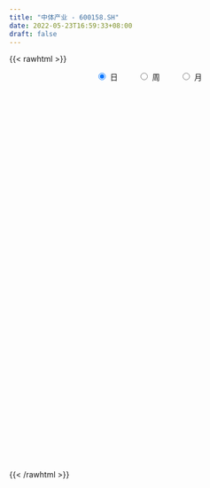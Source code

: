 ```yaml
---
title: "中体产业 - 600158.SH"
date: 2022-05-23T16:59:33+08:00
draft: false
---
```

{{< rawhtml >}}
    <div style="text-align: center">
        <label style="padding: 1rem;"><input style="margin-right: .5rem" type="radio" name="period" value="D" checked onclick="period_change(this)">日</label>
        <label style="padding: 1rem;"><input style="margin-right: .5rem" type="radio" name="period" value="W" onclick="period_change(this)">周</label>
        <label style="padding: 1rem;"><input style="margin-right: .5rem" type="radio" name="period" value="M" onclick="period_change(this)">月</label>
    </div>
    <div id="chart" style="height: 700px;"></div> 
    <script type="text/javascript">
        const D_v = [107756.41,80140.37,106167.51,255955.15,447814.19,310622.82,365568.55,166892.03,208042.98,175600.86,202643.3,172224.54,245956.27,162624.42,136765.18,151238.96,161859.39,311441.38,311389.38,149479.31,106926.12,432017.06,825933.62,612701.05,416295.1,237412.94,156980.0,247994.99,133074.21,264466.23,254524.56,165660.57,163424.36,152823.26,193084.56,118415.83,130991.7,83448.56,77914.19,87661.54,95245.24,57025.65,93536.52,194264.38,132506.66,138789.18,104397.53,103972.88,146779.25,168392.75,113355.94,212172.9,124021.76,91944.65,106065.34,79844.88,159097.25,111646.18,136809.09,94755.48,686857.52,342856.69,198678.42,256594.81,141676.42,95060.3,120994.23,105383.13,100051.57,69338.67,159892.74,111269.77,98520.74,92161.46,68851.7,85378.57,77836.23,148651.79,186856.57,242544.33,133598.21,320572.44,176253.61,204124.08,269725.37,185151.63,272188.12,187329.4,236703.89,175317.87,244394.24,135926.98,182884.8,152069.25,173878.45,185827.64,107164.01,184629.14,107103.79,249026.05,439147.46,297574.07,321508.17,280700.88,226878.49,272779.64,250723.18,183093.99,160582.83,264224.27,123423.79,121888.34,314692.79,149457.28,186298.67,191268.23,169308.41,105849.04,123324.68,119241.09,169049.37,106994.63,106659.43,120250.73,177620.92,214816.57,199840.87,166542.47,150241.38,116152.0,118095.85,175615.45,103292.58,154260.59,201606.15,173490.2,124206.92,92616.01,122678.22,178233.91,117149.12,121037.73,117732.16,245544.38,159798.91,224396.62,238999.82,662354.6,661828.24,647809.91,396380.91,350387.41,399125.29,376376.39,405383.12,407117.13,426560.36,276098.97,373553.89,584713.59,586033.05,512126.95,448369.12,767809.52,611821.4,489651.1,264521.26,298792.54,258612.37,344048.88,247610.21,265130.19,243251.89,195577.03,129518.46,278185.8,155683.81,155757.44,339466.88,334342.22,315000.66,199683.45,190468.38,195995.35,115251.67,106924.12,152757.08,148563.92,88443.28,148148.48,263827.78,126082.44,303181.48,175231.62,113625.84,108430.38,93949.8,121313.37,328868.15,168383.05,215784.22,256932.96,244920.31,320461.98,258047.9,246369.58,328692.93,229193.0,275533.04,288744.23,157220.36,725803.23,655438.13,330351.41,199768.11,162170.25,209794.5,309059.39,180619.08,152346.38,214786.48,234593.76,167453.66,195556.68,174986.0,157107.3,145677.43,133657.99,152415.0,130842.69,185536.49,107473.77,211164.39,166373.37,175732.97,137850.54,178637.01,121570.23,120083.77,113384.65,127711.89,177421.49,123163.59,91646.91,121669.43,131154.96,107840.61,115814.38,158748.83,125879.77]
const D_histogram = [0.0,-0.0038226781,0.0175646902,0.066330038,0.1442067508,0.1811249547,0.227611629,0.233814142,0.2234691535,0.2110690143,0.168876437,0.1289572098,0.0852480254,0.0393522313,0.00714016,-0.0288372418,-0.0512086001,-0.0554725811,-0.0932775925,-0.1053152887,-0.1175303207,-0.0442175835,0.0585765466,0.0258806289,-0.0512178817,-0.1073929267,-0.1332496309,-0.121877167,-0.1161554569,-0.089166513,-0.1086757797,-0.1152793348,-0.1036314214,-0.1153223495,-0.1420358822,-0.1477743018,-0.1543808374,-0.1340745543,-0.1161722479,-0.0895694844,-0.088059982,-0.0740771016,-0.0566693784,-0.0117331685,0.0117524071,0.0403186776,0.0481438614,0.0296854624,0.047983468,0.0397496755,0.03373442,0.0338153791,0.0038126494,-0.0141257254,-0.0305497846,-0.0406268582,-0.0780137425,-0.0965568338,-0.080398863,0.0053467035,0.0472383534,0.051681403,0.0431506939,0.056831431,0.0484874598,0.0387910765,0.0222851487,0.0195563752,0.0051396767,0.0039247217,0.0199735814,0.0166001089,0.0158701654,0.0091411085,0.0066419572,0.00499537,0.0052344382,-0.0125143632,0.0028173429,0.0285004859,0.0445823353,0.0785905194,0.0995365116,0.1192667838,0.1433107062,0.1601749884,0.1566120237,0.1458190723,0.1396624113,0.1262052846,0.0919975722,0.0553018115,0.0526675605,0.0458733901,0.0354471165,0.0078938429,-0.0174807264,-0.0586268297,-0.0748206473,-0.0060705172,0.0300058878,0.0513015804,0.0652906098,0.084028652,0.0669170644,0.0459490693,0.0069658099,-0.0342614348,-0.0504051647,-0.0887946439,-0.1070036749,-0.1254054475,-0.1847972092,-0.2235882627,-0.2124625589,-0.1975905768,-0.1921869445,-0.1759705322,-0.1419387181,-0.1160699981,-0.0683295092,-0.0315633002,-0.0048073169,0.0174736982,0.0446765291,0.0766272978,0.0975790645,0.1128688478,0.0993003307,0.0853597178,0.0685312371,0.0550859136,0.0392349484,0.0187886232,-0.0111670972,-0.0550599913,-0.0752677032,-0.0806754829,-0.092932184,-0.0709749068,-0.0636619567,-0.0530025127,-0.0362162969,-0.0080910599,0.0231326192,0.0335489919,0.059657365,0.1215381602,0.1812596838,0.2156623369,0.2267952175,0.197991827,0.1841445883,0.1774250616,0.1693773181,0.1305386029,0.1271078298,0.0998114932,0.096412534,0.1475173749,0.1940310279,0.2003249163,0.1895577914,0.0693121648,-0.068734603,-0.162044057,-0.2194995559,-0.258628414,-0.2651227002,-0.2400067334,-0.2424345635,-0.2557028938,-0.268105727,-0.2525395969,-0.2324470087,-0.2547131818,-0.2475362192,-0.251073038,-0.2592910421,-0.261125048,-0.2180612608,-0.171591235,-0.1339656621,-0.1246105098,-0.1031868076,-0.0852974804,-0.0518596865,-0.0403053825,-0.0219212286,-0.0065517882,-0.0238569725,-0.0198371325,-0.0498417654,-0.0484316558,-0.0464402281,-0.0345103392,-0.0149834138,0.0051248202,0.0015572608,-0.004541003,-0.0291262016,-0.0556471753,-0.0697389947,-0.0662083224,-0.0701735176,-0.0956999449,-0.0546885513,-0.0173937906,0.0328868166,0.0822141864,0.1154073476,0.1849862469,0.1616210483,0.1299963661,0.1156161589,0.1048766563,0.1120592637,0.1228232293,0.1215860078,0.1145289426,0.1001039608,0.087970702,0.0528205046,0.0579346396,0.0374695875,0.0338682396,0.0173357951,-0.0007308741,0.0022494138,0.0029439289,-0.0188971806,-0.0332535131,-0.0803807564,-0.1243346508,-0.1222305504,-0.1178933224,-0.0744626533,-0.0488410931,-0.0368900964,-0.025115482,-0.0076296557,0.0176420141,0.0323888215,0.0505409792,0.0621026656,0.0617660019,0.066612087,0.0711098732,0.0820114403,0.0923393145]
const D_fast = [0.0,-0.0047783476,0.0210001932,0.0863480505,0.200276451,0.2824758936,0.3858654751,0.4505215236,0.4960438235,0.5364109379,0.5364374699,0.5287575451,0.5063603671,0.4703026308,0.4398755995,0.3966888872,0.3615153788,0.3433832526,0.2822588431,0.2438923247,0.2022947125,0.2645530538,0.3819913206,0.3557655602,0.2658625791,0.1828393024,0.1236701905,0.1045733627,0.0812562086,0.0859535242,0.0392753125,0.0038519238,-0.0104080181,-0.0509295337,-0.1131520369,-0.1558340319,-0.2010357769,-0.2142481324,-0.225388888,-0.2211784955,-0.2416839886,-0.2462203837,-0.242980005,-0.2009770873,-0.1745534099,-0.13590747,-0.1160463209,-0.1270833542,-0.0967894817,-0.0950858553,-0.0926675058,-0.084132702,-0.1131822693,-0.1346520754,-0.1587135808,-0.178947369,-0.2358376888,-0.2785199886,-0.2824617335,-0.1953794911,-0.1416782529,-0.1243148525,-0.1220578881,-0.0941692933,-0.0903913995,-0.0903900137,-0.1013246544,-0.099164334,-0.1122961134,-0.112529888,-0.0914876329,-0.0907110782,-0.0874734804,-0.0919172601,-0.0927559221,-0.0931536667,-0.091605989,-0.1124833812,-0.0964473394,-0.0636390749,-0.0364116417,0.0172441722,0.0630742923,0.1126212605,0.1724928594,0.2294008887,0.26499093,0.2906527466,0.3194116884,0.3375058829,0.3262975636,0.3034272558,0.3139598949,0.318634072,0.3170695775,0.2914897646,0.2617450137,0.2059422029,0.1710432235,0.2382757243,0.2818536013,0.3159746889,0.3462863708,0.3860315761,0.3856492545,0.3761685268,0.3389267198,0.2891341164,0.2603890953,0.1998009552,0.1548410055,0.105087871,-0.0005031929,-0.0951913121,-0.1371812481,-0.1717069102,-0.214350014,-0.2421262347,-0.2435791002,-0.2467278797,-0.2160697681,-0.1871943842,-0.16164023,-0.1349907904,-0.0966188272,-0.0455112341,-0.0001647013,0.043342294,0.0545988596,0.0619981762,0.0623025048,0.0626286596,0.0565864315,0.0408372621,0.0080897675,-0.0495681246,-0.0885927622,-0.1141694126,-0.1496591597,-0.1454456093,-0.1540481483,-0.1566393324,-0.1489071909,-0.1228047188,-0.0857978849,-0.0669942643,-0.0259715499,0.0662937853,0.1713302298,0.2596484672,0.3274801522,0.3481747184,0.3803636268,0.4180003656,0.4522969516,0.4460928871,0.4744390714,0.4720956082,0.4927997825,0.5807839671,0.6758053771,0.7321804946,0.7688028175,0.665885232,0.5106548135,0.3768343452,0.2645039573,0.1607179958,0.0879430345,0.053057318,-0.0099791529,-0.0871732068,-0.1666024717,-0.2141712408,-0.2521904048,-0.3381348733,-0.3928419655,-0.4591470439,-0.5321878084,-0.5993030763,-0.6107546044,-0.6071823873,-0.6030482299,-0.6248457051,-0.6292187047,-0.6326537477,-0.6121808754,-0.610702917,-0.5977990702,-0.5840675769,-0.6073370044,-0.6082764475,-0.6507415218,-0.6614393261,-0.6710579555,-0.6677556513,-0.6519745794,-0.6305851404,-0.6337633846,-0.6409968991,-0.6728636482,-0.7132964157,-0.7448229837,-0.757844392,-0.7793529666,-0.8288043802,-0.8014651243,-0.7685188114,-0.7100165,-0.6401355836,-0.5780905855,-0.4622651245,-0.445225061,-0.4443506516,-0.4298268192,-0.4143471576,-0.3791497344,-0.3376799614,-0.308520681,-0.2869455105,-0.2763445022,-0.2664850854,-0.2884301567,-0.2688323618,-0.2799300169,-0.275064305,-0.2872628006,-0.3055121884,-0.3019695471,-0.3005390498,-0.3271044544,-0.3497741652,-0.4169965976,-0.4920341547,-0.5204876919,-0.5456237944,-0.5208087888,-0.5073975018,-0.5046690291,-0.4991732852,-0.483594873,-0.4539126995,-0.4310686868,-0.4002812843,-0.3731939315,-0.3580890947,-0.3365899878,-0.3143147333,-0.2829103062,-0.2494976033]
const D_slow = [0.0,-0.0009556695,0.003435503,0.0200180125,0.0560697002,0.1013509389,0.1582538461,0.2167073816,0.27257467,0.3253419236,0.3675610328,0.3998003353,0.4211123416,0.4309503995,0.4327354395,0.425526129,0.412723979,0.3988558337,0.3755364356,0.3492076134,0.3198250332,0.3087706373,0.323414774,0.3298849312,0.3170804608,0.2902322291,0.2569198214,0.2264505297,0.1974116654,0.1751200372,0.1479510923,0.1191312586,0.0932234032,0.0643928158,0.0288838453,-0.0080597301,-0.0466549395,-0.0801735781,-0.1092166401,-0.1316090111,-0.1536240066,-0.1721432821,-0.1863106267,-0.1892439188,-0.186305817,-0.1762261476,-0.1641901823,-0.1567688167,-0.1447729497,-0.1348355308,-0.1264019258,-0.117948081,-0.1169949187,-0.12052635,-0.1281637962,-0.1383205107,-0.1578239464,-0.1819631548,-0.2020628705,-0.2007261947,-0.1889166063,-0.1759962555,-0.1652085821,-0.1510007243,-0.1388788593,-0.1291810902,-0.1236098031,-0.1187207092,-0.1174357901,-0.1164546097,-0.1114612143,-0.1073111871,-0.1033436457,-0.1010583686,-0.0993978793,-0.0981490368,-0.0968404272,-0.099969018,-0.0992646823,-0.0921395608,-0.080993977,-0.0613463472,-0.0364622193,-0.0066455233,0.0291821532,0.0692259003,0.1083789063,0.1448336743,0.1797492771,0.2113005983,0.2342999913,0.2481254442,0.2612923344,0.2727606819,0.281622461,0.2835959217,0.2792257401,0.2645690327,0.2458638708,0.2443462415,0.2518477135,0.2646731086,0.280995761,0.302002924,0.3187321901,0.3302194575,0.3319609099,0.3233955512,0.31079426,0.2885955991,0.2618446804,0.2304933185,0.1842940162,0.1283969505,0.0752813108,0.0258836666,-0.0221630695,-0.0661557025,-0.1016403821,-0.1306578816,-0.1477402589,-0.1556310839,-0.1568329132,-0.1524644886,-0.1412953563,-0.1221385319,-0.0977437658,-0.0695265538,-0.0447014711,-0.0233615417,-0.0062287324,0.007542746,0.0173514831,0.0220486389,0.0192568646,0.0054918668,-0.013325059,-0.0334939297,-0.0567269757,-0.0744707024,-0.0903861916,-0.1036368198,-0.112690894,-0.1147136589,-0.1089305041,-0.1005432562,-0.0856289149,-0.0552443749,-0.0099294539,0.0439861303,0.1006849347,0.1501828914,0.1962190385,0.2405753039,0.2829196335,0.3155542842,0.3473312416,0.3722841149,0.3963872484,0.4332665922,0.4817743492,0.5318555782,0.5792450261,0.5965730673,0.5793894165,0.5388784023,0.4840035133,0.4193464098,0.3530657347,0.2930640514,0.2324554105,0.1685296871,0.1015032553,0.0383683561,-0.0197433961,-0.0834216915,-0.1453057463,-0.2080740058,-0.2728967664,-0.3381780284,-0.3926933436,-0.4355911523,-0.4690825678,-0.5002351953,-0.5260318972,-0.5473562673,-0.5603211889,-0.5703975345,-0.5758778417,-0.5775157887,-0.5834800319,-0.588439315,-0.6008997563,-0.6130076703,-0.6246177273,-0.6332453121,-0.6369911656,-0.6357099606,-0.6353206454,-0.6364558961,-0.6437374465,-0.6576492404,-0.675083989,-0.6916360696,-0.709179449,-0.7331044352,-0.7467765731,-0.7511250207,-0.7429033166,-0.72234977,-0.6934979331,-0.6472513714,-0.6068461093,-0.5743470178,-0.545442978,-0.5192238139,-0.491208998,-0.4605031907,-0.4301066888,-0.4014744531,-0.3764484629,-0.3544557874,-0.3412506613,-0.3267670014,-0.3173996045,-0.3089325446,-0.3045985958,-0.3047813143,-0.3042189609,-0.3034829786,-0.3082072738,-0.3165206521,-0.3366158412,-0.3676995039,-0.3982571415,-0.4277304721,-0.4463461354,-0.4585564087,-0.4677789328,-0.4740578033,-0.4759652172,-0.4715547137,-0.4634575083,-0.4508222635,-0.4352965971,-0.4198550966,-0.4032020749,-0.3854246066,-0.3649217465,-0.3418369179]
const D_data = [['2021-05-12', 11.0812, 11.0812, 10.7817, 11.1311],['2021-05-13', 10.9414, 11.0213, 10.9414, 11.221],['2021-05-14', 11.0413, 11.3907, 11.0313, 11.4706],['2021-05-17', 11.3807, 11.9597, 11.3308, 12.3091],['2021-05-18', 11.8699, 12.7584, 11.7501, 12.9181],['2021-05-19', 12.5687, 12.6985, 12.5288, 12.9381],['2021-05-20', 12.5887, 13.2276, 12.5887, 13.6668],['2021-05-21', 13.1677, 13.0778, 12.988, 13.3074],['2021-05-24', 13.0579, 13.0778, 13.0079, 13.4472],['2021-05-25', 13.1677, 13.2076, 13.0778, 13.3474],['2021-05-26', 13.2076, 12.8881, 12.8582, 13.2475],['2021-05-27', 12.9181, 12.8682, 12.7983, 13.2675],['2021-05-28', 12.8981, 12.7384, 12.6685, 13.4073],['2021-05-31', 12.6685, 12.5787, 12.4189, 12.7883],['2021-06-01', 12.6685, 12.6186, 12.4489, 12.8083],['2021-06-02', 12.5787, 12.4389, 12.3491, 12.6985],['2021-06-03', 12.4289, 12.4788, 12.3491, 12.8183],['2021-06-04', 12.4988, 12.6486, 12.2592, 12.9181],['2021-06-07', 12.7783, 12.1095, 11.9098, 12.9281],['2021-06-08', 12.1394, 12.2692, 12.0795, 12.3291],['2021-06-09', 12.2392, 12.1594, 12.1294, 12.409],['2021-06-10', 12.1993, 13.3773, 12.1294, 13.3773],['2021-06-11', 13.7766, 14.2758, 13.3374, 14.7151],['2021-06-15', 14.2758, 12.8482, 12.8482, 14.5154],['2021-06-16', 12.5887, 12.0296, 11.9897, 12.6286],['2021-06-17', 11.9697, 11.9098, 11.8, 12.1594],['2021-06-18', 11.8898, 12.0096, 11.78, 12.1195],['2021-06-21', 11.9298, 12.369, 11.8399, 12.5887],['2021-06-22', 12.369, 12.2792, 12.1394, 12.5387],['2021-06-23', 12.2692, 12.5787, 12.1794, 12.6585],['2021-06-24', 12.399, 11.9597, 11.9298, 12.4389],['2021-06-25', 11.9997, 11.9797, 11.8699, 12.1294],['2021-06-28', 11.9797, 12.1494, 11.8799, 12.3091],['2021-06-29', 12.0795, 11.78, 11.78, 12.0995],['2021-06-30', 11.79, 11.3907, 11.3607, 11.8],['2021-07-01', 11.3807, 11.4506, 11.3408, 11.7501],['2021-07-02', 11.4007, 11.2809, 10.9215, 11.4506],['2021-07-05', 11.2809, 11.5305, 11.2509, 11.5604],['2021-07-06', 11.48, 11.49, 11.37, 11.68],['2021-07-07', 11.44, 11.62, 11.4, 11.73],['2021-07-08', 11.61, 11.29, 11.25, 11.61],['2021-07-09', 11.23, 11.4, 11.21, 11.45],['2021-07-12', 11.42, 11.45, 11.36, 11.57],['2021-07-13', 11.45, 11.91, 11.35, 12.02],['2021-07-14', 11.88, 11.8, 11.68, 12.06],['2021-07-15', 11.85, 12.0, 11.7, 12.08],['2021-07-16', 11.92, 11.85, 11.76, 11.96],['2021-07-19', 11.89, 11.5, 11.47, 11.91],['2021-07-20', 11.45, 11.97, 11.38, 12.03],['2021-07-21', 11.98, 11.68, 11.64, 11.99],['2021-07-22', 11.64, 11.68, 11.49, 11.82],['2021-07-23', 11.6, 11.75, 11.12, 11.78],['2021-07-26', 11.6, 11.29, 11.27, 11.72],['2021-07-27', 11.25, 11.29, 11.25, 11.47],['2021-07-28', 11.22, 11.18, 10.98, 11.37],['2021-07-29', 11.21, 11.14, 11.08, 11.29],['2021-07-30', 11.1, 10.6, 10.45, 11.1],['2021-08-02', 10.5, 10.59, 10.28, 10.77],['2021-08-03', 10.57, 10.92, 10.52, 11.16],['2021-08-04', 12.01, 12.01, 12.01, 12.01],['2021-08-05', 12.5, 11.8, 11.7, 12.95],['2021-08-06', 11.6, 11.47, 11.19, 11.61],['2021-08-09', 11.28, 11.31, 11.19, 11.57],['2021-08-10', 11.3, 11.62, 11.21, 11.85],['2021-08-11', 11.54, 11.38, 11.37, 11.59],['2021-08-12', 11.35, 11.33, 11.3, 11.47],['2021-08-13', 11.25, 11.18, 11.05, 11.33],['2021-08-16', 11.25, 11.3, 11.25, 11.47],['2021-08-17', 11.23, 11.1, 11.06, 11.37],['2021-08-18', 11.11, 11.21, 11.09, 11.23],['2021-08-19', 11.24, 11.46, 11.22, 11.64],['2021-08-20', 11.44, 11.25, 11.07, 11.44],['2021-08-23', 11.25, 11.27, 11.23, 11.42],['2021-08-24', 11.26, 11.17, 11.12, 11.31],['2021-08-25', 11.15, 11.19, 11.09, 11.24],['2021-08-26', 11.19, 11.18, 11.12, 11.31],['2021-08-27', 11.18, 11.19, 11.09, 11.3],['2021-08-30', 11.21, 10.9, 10.78, 11.29],['2021-08-31', 10.7, 11.29, 10.59, 11.4],['2021-09-01', 11.26, 11.53, 11.19, 11.87],['2021-09-02', 11.43, 11.54, 11.4, 11.69],['2021-09-03', 11.55, 11.94, 11.46, 12.28],['2021-09-06', 11.84, 11.99, 11.8, 12.11],['2021-09-07', 11.9, 12.17, 11.88, 12.28],['2021-09-08', 12.12, 12.45, 12.11, 12.88],['2021-09-09', 12.44, 12.6, 12.3, 12.74],['2021-09-10', 12.7, 12.52, 12.39, 13.09],['2021-09-13', 12.28, 12.53, 12.26, 12.7],['2021-09-14', 12.6, 12.68, 12.56, 13.03],['2021-09-15', 12.62, 12.67, 12.52, 12.92],['2021-09-16', 12.6, 12.4, 12.34, 12.85],['2021-09-17', 12.34, 12.27, 12.09, 12.47],['2021-09-22', 12.19, 12.67, 12.17, 12.88],['2021-09-23', 12.74, 12.67, 12.58, 12.83],['2021-09-24', 12.67, 12.65, 12.57, 12.89],['2021-09-27', 12.67, 12.39, 12.16, 12.75],['2021-09-28', 12.4, 12.31, 12.25, 12.57],['2021-09-29', 12.24, 11.94, 11.82, 12.31],['2021-09-30', 11.97, 12.08, 11.88, 12.14],['2021-10-08', 12.23, 13.29, 12.21, 13.29],['2021-10-11', 13.5, 13.21, 13.13, 13.76],['2021-10-12', 13.23, 13.25, 13.17, 13.54],['2021-10-13', 13.25, 13.34, 13.24, 14.09],['2021-10-14', 13.54, 13.59, 13.35, 13.88],['2021-10-15', 13.52, 13.25, 13.19, 13.64],['2021-10-18', 13.3, 13.19, 12.95, 13.52],['2021-10-19', 13.14, 12.87, 12.84, 13.38],['2021-10-20', 12.81, 12.66, 12.65, 13.0],['2021-10-21', 12.66, 12.83, 12.65, 12.92],['2021-10-22', 12.9, 12.39, 12.19, 13.04],['2021-10-25', 12.2, 12.45, 12.08, 12.49],['2021-10-26', 12.4, 12.29, 12.25, 12.59],['2021-10-27', 12.38, 11.47, 11.39, 12.47],['2021-10-28', 11.44, 11.32, 11.24, 11.57],['2021-10-29', 11.28, 11.71, 11.28, 11.75],['2021-11-01', 11.7, 11.67, 11.58, 11.86],['2021-11-02', 11.69, 11.45, 11.23, 11.77],['2021-11-03', 11.46, 11.49, 11.39, 11.61],['2021-11-04', 11.55, 11.71, 11.43, 11.79],['2021-11-05', 11.72, 11.65, 11.6, 11.92],['2021-11-08', 11.68, 12.03, 11.66, 12.17],['2021-11-09', 11.95, 12.06, 11.95, 12.12],['2021-11-10', 12.07, 12.07, 11.94, 12.16],['2021-11-11', 12.09, 12.13, 12.02, 12.23],['2021-11-12', 12.13, 12.33, 11.92, 12.37],['2021-11-15', 12.4, 12.58, 12.35, 12.82],['2021-11-16', 12.53, 12.64, 12.5, 12.89],['2021-11-17', 12.64, 12.74, 12.5, 12.76],['2021-11-18', 12.65, 12.46, 12.46, 12.71],['2021-11-19', 12.4, 12.45, 12.39, 12.55],['2021-11-22', 12.45, 12.39, 12.37, 12.56],['2021-11-23', 12.33, 12.4, 12.16, 12.51],['2021-11-24', 12.38, 12.33, 12.26, 12.49],['2021-11-25', 12.39, 12.2, 12.17, 12.54],['2021-11-26', 12.27, 11.95, 11.79, 12.28],['2021-11-29', 11.7, 11.55, 11.5, 11.75],['2021-11-30', 11.57, 11.62, 11.56, 11.71],['2021-12-01', 11.65, 11.67, 11.46, 11.69],['2021-12-02', 11.64, 11.46, 11.44, 11.7],['2021-12-03', 11.47, 11.84, 11.47, 11.91],['2021-12-06', 11.82, 11.67, 11.65, 11.88],['2021-12-07', 11.66, 11.7, 11.61, 11.84],['2021-12-08', 11.76, 11.8, 11.69, 11.87],['2021-12-09', 11.83, 12.03, 11.82, 12.29],['2021-12-10', 12.03, 12.22, 11.93, 12.22],['2021-12-13', 12.31, 12.08, 12.04, 12.52],['2021-12-14', 12.05, 12.4, 12.01, 12.5],['2021-12-15', 12.4, 13.15, 12.27, 13.64],['2021-12-16', 12.98, 13.57, 12.82, 13.98],['2021-12-17', 14.18, 13.67, 13.3, 14.4],['2021-12-20', 13.6, 13.69, 13.48, 14.1],['2021-12-21', 13.63, 13.33, 13.3, 13.84],['2021-12-22', 13.46, 13.58, 13.25, 13.92],['2021-12-23', 13.45, 13.79, 13.45, 14.14],['2021-12-24', 13.96, 13.91, 13.71, 14.14],['2021-12-27', 13.85, 13.56, 12.95, 13.85],['2021-12-28', 13.5, 14.04, 13.45, 14.38],['2021-12-29', 13.9, 13.8, 13.66, 14.01],['2021-12-30', 13.7, 14.15, 13.69, 14.33],['2021-12-31', 14.04, 15.12, 13.96, 15.4],['2022-01-04', 15.12, 15.53, 14.95, 15.9],['2022-01-05', 15.4, 15.4, 14.8, 15.7],['2022-01-06', 15.25, 15.41, 15.2, 15.84],['2022-01-07', 15.4, 13.87, 13.87, 15.4],['2022-01-10', 13.2, 13.03, 12.7, 13.35],['2022-01-11', 13.0, 12.95, 12.59, 13.18],['2022-01-12', 12.8, 12.91, 12.75, 13.03],['2022-01-13', 12.92, 12.75, 12.7, 13.19],['2022-01-14', 12.7, 12.88, 12.52, 13.08],['2022-01-17', 12.9, 13.17, 12.83, 13.48],['2022-01-18', 13.1, 12.73, 12.67, 13.19],['2022-01-19', 12.65, 12.38, 12.31, 12.81],['2022-01-20', 12.4, 12.13, 12.12, 12.53],['2022-01-21', 12.05, 12.29, 12.02, 12.36],['2022-01-24', 12.2, 12.25, 12.08, 12.44],['2022-01-25', 12.16, 11.51, 11.5, 12.32],['2022-01-26', 11.53, 11.62, 11.39, 11.75],['2022-01-27', 11.72, 11.27, 11.25, 11.73],['2022-01-28', 11.43, 10.94, 10.91, 11.45],['2022-02-07', 11.5, 10.74, 10.58, 11.52],['2022-02-08', 10.72, 11.17, 10.68, 11.28],['2022-02-09', 11.18, 11.24, 11.07, 11.26],['2022-02-10', 11.3, 11.17, 10.96, 11.3],['2022-02-11', 11.1, 10.77, 10.75, 11.11],['2022-02-14', 10.66, 10.84, 10.62, 10.92],['2022-02-15', 10.79, 10.75, 10.7, 10.87],['2022-02-16', 10.85, 10.95, 10.79, 11.11],['2022-02-17', 10.89, 10.68, 10.65, 10.95],['2022-02-18', 10.59, 10.74, 10.58, 10.75],['2022-02-21', 10.73, 10.7, 10.6, 10.78],['2022-02-22', 10.62, 10.19, 10.08, 10.63],['2022-02-23', 10.19, 10.32, 10.16, 10.35],['2022-02-24', 10.25, 9.71, 9.54, 10.29],['2022-02-25', 9.77, 9.9, 9.77, 10.09],['2022-02-28', 9.86, 9.79, 9.64, 9.9],['2022-03-01', 9.78, 9.83, 9.73, 9.89],['2022-03-02', 9.79, 9.9, 9.75, 9.96],['2022-03-03', 9.99, 9.92, 9.87, 10.06],['2022-03-04', 9.88, 9.58, 9.5, 9.96],['2022-03-07', 9.66, 9.43, 9.38, 9.68],['2022-03-08', 9.43, 9.01, 8.97, 9.49],['2022-03-09', 9.06, 8.72, 8.3, 9.1],['2022-03-10', 8.85, 8.62, 8.58, 8.95],['2022-03-11', 8.55, 8.66, 8.29, 8.71],['2022-03-14', 8.62, 8.41, 8.4, 8.73],['2022-03-15', 8.45, 7.89, 7.88, 8.46],['2022-03-16', 8.18, 8.6, 7.93, 8.6],['2022-03-17', 8.65, 8.63, 8.56, 8.82],['2022-03-18', 8.58, 8.93, 8.56, 9.0],['2022-03-21', 8.95, 9.13, 8.87, 9.22],['2022-03-22', 9.1, 9.13, 8.94, 9.17],['2022-03-23', 9.1, 9.89, 9.09, 10.04],['2022-03-24', 9.48, 8.9, 8.9, 9.48],['2022-03-25', 8.7, 8.68, 8.64, 8.82],['2022-03-28', 8.67, 8.79, 8.51, 8.87],['2022-03-29', 8.8, 8.78, 8.7, 8.9],['2022-03-30', 8.8, 9.01, 8.78, 9.04],['2022-03-31', 8.96, 9.13, 8.92, 9.45],['2022-04-01', 9.02, 9.04, 8.9, 9.12],['2022-04-06', 9.01, 8.98, 8.95, 9.1],['2022-04-07', 9.01, 8.86, 8.86, 9.32],['2022-04-08', 8.87, 8.84, 8.63, 9.15],['2022-04-11', 8.76, 8.43, 8.39, 8.78],['2022-04-12', 8.41, 8.85, 8.4, 8.88],['2022-04-13', 8.78, 8.48, 8.45, 8.79],['2022-04-14', 8.52, 8.61, 8.5, 8.7],['2022-04-15', 8.55, 8.37, 8.31, 8.56],['2022-04-18', 8.31, 8.22, 8.1, 8.35],['2022-04-19', 8.22, 8.4, 8.17, 8.45],['2022-04-20', 8.39, 8.34, 8.26, 8.54],['2022-04-21', 8.24, 7.95, 7.9, 8.33],['2022-04-22', 7.96, 7.88, 7.75, 7.99],['2022-04-25', 7.78, 7.21, 7.2, 7.79],['2022-04-26', 7.19, 6.87, 6.87, 7.39],['2022-04-27', 6.74, 7.18, 6.67, 7.21],['2022-04-28', 7.06, 7.07, 6.92, 7.14],['2022-04-29', 7.17, 7.55, 7.15, 7.61],['2022-05-05', 7.49, 7.4, 7.35, 7.51],['2022-05-06', 7.23, 7.23, 7.15, 7.36],['2022-05-09', 7.28, 7.2, 7.12, 7.38],['2022-05-10', 7.08, 7.27, 7.04, 7.31],['2022-05-11', 7.3, 7.42, 7.25, 7.58],['2022-05-12', 7.41, 7.35, 7.24, 7.5],['2022-05-13', 7.39, 7.45, 7.27, 7.46],['2022-05-16', 7.45, 7.43, 7.35, 7.5],['2022-05-17', 7.44, 7.3, 7.2, 7.45],['2022-05-18', 7.3, 7.37, 7.27, 7.47],['2022-05-19', 7.26, 7.39, 7.24, 7.45],['2022-05-20', 7.4, 7.52, 7.37, 7.57],['2022-05-23', 7.53, 7.59, 7.5, 7.7]]
const W_v = [1486239.7200000002,1023934.12,898494.8100000001,1381711.9399999999,902591.37,1125347.99,985721.51,476627.86,1020765.8099999999,420423.58,1333380.5800000001,960472.5100000001,1093249.28,807602.04,1210549.51,567562.01,578695.88,366698.93,331698.72,388133.71,625352.33,442820.08,764088.01,760831.7400000001,1332556.0899999999,1124584.3300000001,548761.24,1111998.3700000001,684174.0600000001,362305.68,453777.73,413504.26,1117754.46,470300.1,341453.68,490254.24,311273.9,309771.0,289316.99,536892.97,712242.25,439638.19,464536.42,2289792.02,1879322.04,592643.72,431230.92,1312234.7,1246252.4300000002,1683408.1300000001,1268588.49,206347.98,1464284.9899999998,792643.0800000001,587096.6499999999,634694.08,467870.06,735589.2899999999,418285.71,350459.2,335667.27,519450.0,657265.3199999999,542683.01,484042.45,514864.38,441854.04,421996.97,838047.37,682669.1699999999,448218.47,572523.36,358287.42,679972.36,1188605.0699999998,794875.9,845797.58,500186.3699999999,501087.12,435343.04,542591.03,877815.1899999999,1522992.3300000001,1932639.0899999999,1535253.72,2555396.9299999997,1785785.4299999999,971341.2000000001,2201958.1000000001,1338049.9600000002,1135227.3699999999,262559.35,676987.0,572822.1900000001,1312806.0099999998,799118.0699999999,501960.54,509774.8,728722.4399999999,725464.66,625965.5900000001,375945.4399999999,459110.15,297712.69,333661.63,313774.74,228624.76,453332.7100000001,831725.05,1050729.97,460367.9500000001,683461.3099999999,420536.29,49406.65,307585.03,451966.02,470412.24,330884.03,231071.54,369452.8,255968.61,179682.61,173034.82,232543.12,595521.6900000001,388060.16,526361.37,608013.3200000001,420476.51,515155.75,727370.4399999999,770766.47,863395.91,804508.3999999999,509642.0999999999,1355347.1299999999,1299922.7800000003,734583.8400000001,386900.2,320211.84,367706.91,522751.96,351657.4,302330.51,296381.82,429638.96,330628.48,422625.72,325943.51,353561.83,199079.28,635505.16,1029442.8999999999,783230.36,705228.5,454471.02,815959.3600000001,1983332.8599999999,4890285.9499999993,3921678.4399999995,4206385.5200000005,2479898.4699999997,1792181.3899999999,1062712.0700000001,887612.71,376368.71,1154120.47,936034.53,1099522.3400000001,1338753.5999999999,1096854.01,2558635.1000000001,1953136.6700000002,965327.5399999999,1337228.7000000002,1428754.4399999999,1750606.77,1655365.22,1104209.6300000001,836939.5699999999,1488943.03,706268.78,811290.0599999999,352459.01,270552.54,615068.11,573689.76,629525.11,465419.52,662016.1499999999,679013.4,485340.56,521955.55,419121.62,789766.9399999999,156561.75,598720.51,1546852.74,1004467.95,923929.33,1825745.4900000002,1423389.0900000001,1065720.5600000001,758739.71,401295.18,663494.27,744673.7200000001,560973.88,1372924.96,813004.1800000001,545935.88,422748.7,1032223.3399999999,1107442.8100000001,979672.38,508832.5,584724.5800000001,249026.05,1565809.0700000001,1131403.9100000001,895760.87,708991.45,680575.08,847593.29,752870.6200000001,691225.26,761262.3,2435389.1899999999,1927653.1200000001,2068043.9399999999,2314338.6400000001,1923398.6699999999,1295618.2,1058612.3900000001,1235490.0599999998,611940.0700000001,1016471.7999999999,766187.54,1206482.52,1337836.45,2157557.3599999999,1061411.3300000001,601726.62,840781.0699999998,709925.9399999999,869758.28,241654.0,633328.53,635228.21,125879.77]
const W_histogram = [0.0,0.0201919088,0.0140721803,-0.0360175053,-0.1052790609,-0.3158547348,-0.4650284424,-0.5611569888,-0.6606306455,-0.6500921782,-0.5084507102,-0.3464303884,-0.1597168522,-0.028240377,-0.0728047232,-0.1114701318,-0.149843387,-0.1743017237,-0.1605600694,-0.1794659375,-0.1314976581,-0.0855336686,-0.0272456171,0.0275665084,0.1297027933,0.159173794,0.1456144584,0.2002518358,0.1647695199,0.1425330343,0.0889983368,0.0601549017,-0.0636844507,-0.1608030913,-0.191490444,-0.2252540275,-0.2295934447,-0.2254801079,-0.1961848209,-0.1199666176,-0.0420746822,0.0019146583,0.0520512738,0.1727978203,0.1383483841,0.1679853146,0.2232179515,0.2714973135,0.3110116083,0.3927954555,0.3259185688,0.282362817,0.2512732342,0.1955117052,0.0742290782,-0.0540758407,-0.1843683182,-0.2175118118,-0.2337350028,-0.2221429195,-0.2204363623,-0.1390610509,-0.0800676512,-0.1221883398,-0.1479858605,-0.1264056034,-0.0766176003,-0.0330978053,0.0549265715,0.0888738493,0.119236253,0.1486472906,0.1553257313,0.202126351,0.2268457367,0.2732582713,0.2833760352,0.2664033227,0.2086804974,0.1729006089,0.1770467475,0.1986343666,0.2605849657,0.2977888316,0.3238154225,0.4812476484,0.4933213804,0.4884857038,0.5240945798,0.4889459703,0.3234606396,0.174101357,0.0283574029,-0.08226685,-0.0785468466,-0.0755496756,-0.1244147591,-0.1166020269,-0.0670586769,-0.1233088733,-0.1607478147,-0.2037486056,-0.1929145059,-0.1789453062,-0.1874522178,-0.2206032761,-0.2085606313,-0.1651692727,-0.1281504172,-0.0555097305,0.0103835545,0.0158755528,-0.005385145,-0.0257774901,-0.0267309782,-0.0420462969,-0.0273782647,-0.0415999532,-0.0496039196,-0.0646014615,-0.0817790338,-0.0916163102,-0.0789869085,-0.0616540374,-0.0224534693,-0.0071032555,0.0331422311,0.0633086558,0.0860766111,0.0628167176,0.0390848068,0.0244636524,0.0245152751,-0.0437441882,-0.0540112565,-0.0063235388,0.0091842865,-0.0445576538,-0.0924408209,-0.1129860592,-0.1220435322,-0.1142579265,-0.097964889,-0.07189688,-0.0599479597,-0.0598783023,-0.055059975,-0.027079203,-0.0170904679,-0.0106309879,-0.0092379059,0.0188645494,0.0762124899,0.0875544892,0.0941045699,0.0945533764,0.1227840033,0.2354825782,0.4501051095,0.6265051101,0.6943656213,0.5164034156,0.4677428171,0.362092573,0.3114360849,0.2857262545,0.2304832748,0.1597318942,0.1233844788,0.1178639498,0.0412243371,0.1978823625,0.1308636553,0.0695791135,0.073559212,0.0721911043,0.0578245206,-0.1163368755,-0.264664709,-0.3699465379,-0.3584313755,-0.3964543209,-0.4791970328,-0.4927888761,-0.4223504284,-0.3745978015,-0.3032105611,-0.3016133544,-0.2928224876,-0.2391812753,-0.1552346992,-0.0703544741,-0.0350504021,-0.0389595163,0.0016488465,0.011963568,-0.0068306642,0.0902801423,0.1254150101,0.1355057752,0.238636491,0.1456649697,0.0770375278,-0.0155971723,-0.0661910763,-0.06651428,-0.0702599554,-0.1428028255,-0.1254264699,-0.1263440007,-0.1154173641,-0.1056730619,-0.0452474785,0.0330306665,0.065351037,0.1072278576,0.0920280491,0.1552362055,0.1841495847,0.1373017765,0.0565984041,-0.0016564235,0.0044417228,0.0148073761,-0.0122962651,-0.0365472019,-0.026384891,0.0731592885,0.1461219032,0.2601689799,0.2364040343,0.1435607609,0.037487389,-0.1199046766,-0.2256334227,-0.2839893884,-0.3606389354,-0.4107292945,-0.4789015129,-0.4777988567,-0.4654300393,-0.4066586199,-0.356694878,-0.3312885891,-0.3231275552,-0.3152560286,-0.3066218891,-0.2628019827,-0.208199102,-0.1492255071]
const W_fast = [0.0,0.025239886,0.0226382026,-0.0364558594,-0.1320371802,-0.4215765377,-0.6870073559,-0.9234251496,-1.1880564677,-1.3400410449,-1.3255122545,-1.2500995297,-1.1033152066,-0.9788988257,-1.0416643526,-1.1081972942,-1.1840313961,-1.2520651637,-1.2784635268,-1.3422358793,-1.3271420144,-1.3025614421,-1.2510847949,-1.1893810423,-1.054819059,-0.9855546099,-0.9627103308,-0.8580099945,-0.8522999304,-0.8389031574,-0.8701882708,-0.8839929804,-1.0237534455,-1.1610728589,-1.2396328226,-1.329709913,-1.3914476913,-1.4437043816,-1.4634552998,-1.4172287508,-1.349855486,-1.3053874809,-1.2422380469,-1.0782920454,-1.0781543856,-1.0065211264,-0.8954840016,-0.7793303112,-0.6620631144,-0.4820804033,-0.4674776478,-0.4404426953,-0.4087139696,-0.4155975723,-0.5183229297,-0.6601468088,-0.8365313659,-0.9240528124,-0.9987097541,-1.0426534007,-1.096055934,-1.0494458854,-1.0104693985,-1.083137172,-1.1459311579,-1.1559523016,-1.1253186986,-1.090073355,-0.9883173352,-0.9321515951,-0.8719801282,-0.805407268,-0.7598973944,-0.662565187,-0.5811343671,-0.4664072646,-0.3854454919,-0.3358173738,-0.3413700747,-0.333924811,-0.2855169855,-0.2142707748,-0.0871739342,0.0244771395,0.1314575861,0.4092017241,0.5446058012,0.6618915505,0.8285240714,0.9156119545,0.8309917837,0.7251578404,0.586503237,0.4553122716,0.4393955633,0.4235053154,0.3435365421,0.3221987677,0.3549774485,0.2679000337,0.1902741386,0.0963361964,0.0589416696,0.0281745427,-0.0271954233,-0.1154973006,-0.1555948137,-0.1534957733,-0.148514522,-0.0897512679,-0.0212620943,-0.0118012079,-0.034408192,-0.0612449095,-0.0688811422,-0.0947080351,-0.0868845691,-0.1115062459,-0.1319111922,-0.1630590995,-0.2006814303,-0.2334227842,-0.2405401096,-0.2386207479,-0.2050335471,-0.1914591472,-0.1429281028,-0.0969345141,-0.052647406,-0.0602031201,-0.0741638292,-0.0826690705,-0.0764886291,-0.1556841394,-0.1794540219,-0.1333471888,-0.1155432919,-0.1804246456,-0.251418018,-0.300209771,-0.3397781272,-0.360557003,-0.3687551878,-0.3606613988,-0.3636994684,-0.3785993865,-0.387546053,-0.3663350818,-0.3606189637,-0.3568172306,-0.3577336251,-0.3249150325,-0.2485139696,-0.2152833479,-0.1852071247,-0.1611199741,-0.1021933464,0.069375873,0.3965246817,0.7295509599,0.9710028763,0.9221415245,0.9904166304,0.9752895295,1.0024920626,1.0482137959,1.0505916348,1.0197732278,1.014271932,1.0382173905,0.9718838621,1.1780124782,1.1437096847,1.0998199214,1.1221898228,1.1388694911,1.1389590377,0.9357134227,0.7212194119,0.5234509485,0.445358267,0.3082217414,0.1056797713,-0.0311092909,-0.0662584504,-0.1121552739,-0.1165706738,-0.1903768056,-0.2547915607,-0.2609456673,-0.215807766,-0.1485161593,-0.1219746879,-0.1356236811,-0.0946031068,-0.0812974932,-0.1017993915,0.0178814505,0.0843700709,0.1283372798,0.2911271183,0.2345718395,0.1852037795,0.0886697863,0.0215281132,0.0045763395,-0.0167343246,-0.1249779011,-0.138958163,-0.171461694,-0.1893893984,-0.2060633617,-0.1569496479,-0.0704138363,-0.0217557065,0.0469280784,0.0547352823,0.15675249,0.2317032654,0.2191809013,0.1526271299,0.0939581964,0.1011667734,0.1152342707,0.0850565633,0.051668826,0.0552349141,0.1730689158,0.2825620063,0.4616513279,0.496987391,0.4400343077,0.3433327831,0.1559645484,-0.0061725535,-0.1355258663,-0.302335147,-0.4551078297,-0.6430054264,-0.7613524844,-0.8653411768,-0.9082344124,-0.94744439,-1.0048602484,-1.0774811032,-1.1484235838,-1.2164449166,-1.2383255059,-1.2357724006,-1.2141051825]
const W_slow = [0.0,0.0050479772,0.0085660223,-0.000438354,-0.0267581193,-0.105721803,-0.2219789136,-0.3622681608,-0.5274258221,-0.6899488667,-0.8170615442,-0.9036691413,-0.9435983544,-0.9506584487,-0.9688596295,-0.9967271624,-1.0341880091,-1.0777634401,-1.1179034574,-1.1627699418,-1.1956443563,-1.2170277735,-1.2238391778,-1.2169475507,-1.1845218523,-1.1447284038,-1.1083247892,-1.0582618303,-1.0170694503,-0.9814361917,-0.9591866075,-0.9441478821,-0.9600689948,-1.0002697676,-1.0481423786,-1.1044558855,-1.1618542467,-1.2182242736,-1.2672704789,-1.2972621333,-1.3077808038,-1.3073021392,-1.2942893208,-1.2510898657,-1.2165027697,-1.174506441,-1.1187019531,-1.0508276248,-0.9730747227,-0.8748758588,-0.7933962166,-0.7228055123,-0.6599872038,-0.6111092775,-0.5925520079,-0.6060709681,-0.6521630477,-0.7065410006,-0.7649747513,-0.8205104812,-0.8756195717,-0.9103848345,-0.9304017473,-0.9609488322,-0.9979452974,-1.0295466982,-1.0487010983,-1.0569755496,-1.0432439067,-1.0210254444,-0.9912163812,-0.9540545585,-0.9152231257,-0.864691538,-0.8079801038,-0.739665536,-0.6688215271,-0.6022206965,-0.5500505721,-0.5068254199,-0.462563733,-0.4129051414,-0.3477589,-0.2733116921,-0.1923578364,-0.0720459243,0.0512844208,0.1734058467,0.3044294917,0.4266659842,0.5075311441,0.5510564834,0.5581458341,0.5375791216,0.5179424099,0.499054991,0.4679513013,0.4388007945,0.4220361253,0.391208907,0.3510219533,0.3000848019,0.2518561755,0.2071198489,0.1602567945,0.1051059755,0.0529658176,0.0116734994,-0.0203641049,-0.0342415375,-0.0316456488,-0.0276767606,-0.0290230469,-0.0354674194,-0.042150164,-0.0526617382,-0.0595063044,-0.0699062927,-0.0823072726,-0.098457638,-0.1189023964,-0.141806474,-0.1615532011,-0.1769667105,-0.1825800778,-0.1843558917,-0.1760703339,-0.1602431699,-0.1387240171,-0.1230198377,-0.113248636,-0.1071327229,-0.1010039042,-0.1119399512,-0.1254427653,-0.12702365,-0.1247275784,-0.1358669918,-0.1589771971,-0.1872237119,-0.2177345949,-0.2462990765,-0.2707902988,-0.2887645188,-0.3037515087,-0.3187210843,-0.332486078,-0.3392558788,-0.3435284958,-0.3461862427,-0.3484957192,-0.3437795819,-0.3247264594,-0.3028378371,-0.2793116946,-0.2556733505,-0.2249773497,-0.1661067052,-0.0535804278,0.1030458497,0.2766372551,0.4057381089,0.5226738132,0.6131969565,0.6910559777,0.7624875413,0.82010836,0.8600413336,0.8908874533,0.9203534407,0.930659525,0.9801301156,1.0128460295,1.0302408078,1.0486306108,1.0666783869,1.081134517,1.0520502982,0.9858841209,0.8933974864,0.8037896426,0.7046760623,0.5848768041,0.4616795851,0.356091978,0.2624425276,0.1866398874,0.1112365488,0.0380309269,-0.021764392,-0.0605730668,-0.0781616853,-0.0869242858,-0.0966641649,-0.0962519533,-0.0932610612,-0.0949687273,-0.0723986917,-0.0410449392,-0.0071684954,0.0524906273,0.0889068698,0.1081662517,0.1042669586,0.0877191896,0.0710906196,0.0535256307,0.0178249243,-0.0135316931,-0.0451176933,-0.0739720343,-0.1003902998,-0.1117021694,-0.1034445028,-0.0871067435,-0.0602997791,-0.0372927669,0.0015162845,0.0475536807,0.0818791248,0.0960287258,0.09561462,0.0967250506,0.1004268947,0.0973528284,0.0882160279,0.0816198052,0.0999096273,0.1364401031,0.2014823481,0.2605833566,0.2964735469,0.3058453941,0.275869225,0.2194608693,0.1484635222,0.0583037883,-0.0443785353,-0.1641039135,-0.2835536277,-0.3999111375,-0.5015757925,-0.590749512,-0.6735716593,-0.7543535481,-0.8331675552,-0.9098230275,-0.9755235232,-1.0275732987,-1.0648796754]
const W_data = [['2017-03-03', 19.9268, 19.5609, 19.5312, 21.0442],['2017-03-10', 19.462, 19.8773, 19.284, 20.3322],['2017-03-17', 19.7488, 19.6004, 19.373, 19.9367],['2017-03-24', 19.5312, 18.8884, 18.0973, 19.6004],['2017-03-31', 18.6708, 18.2654, 18.1962, 19.3631],['2017-04-21', 17.1083, 15.5557, 15.536, 17.8698],['2017-04-28', 15.5557, 15.0118, 13.8053, 15.5755],['2017-05-05', 15.0514, 14.5569, 14.3789, 15.0811],['2017-05-12', 14.4877, 13.4296, 12.8856, 15.981],['2017-05-19', 13.4889, 13.9537, 13.0241, 14.0921],['2017-06-09', 14.3394, 15.4371, 14.102, 15.981],['2017-06-16', 15.3382, 16.0504, 14.9327, 16.3375],['2017-06-23', 15.9811, 16.9712, 15.7632, 17.1197],['2017-06-30', 16.8326, 16.9316, 16.694, 17.2485],['2017-07-07', 16.9613, 14.783, 14.6146, 17.1791],['2017-07-14', 14.7533, 14.4166, 14.2582, 14.7731],['2017-07-21', 14.3869, 13.9611, 13.1096, 14.3869],['2017-07-28', 13.8621, 13.6839, 13.3671, 13.9314],['2017-08-04', 13.7136, 13.8423, 13.5156, 14.0404],['2017-08-11', 13.5156, 13.1195, 12.8819, 13.6245],['2017-08-18', 13.1195, 13.7433, 13.0601, 13.9413],['2017-08-25', 13.6839, 13.7136, 13.5057, 14.0008],['2017-09-01', 13.9017, 13.9314, 13.6839, 14.2186],['2017-09-08', 13.8918, 14.0206, 13.773, 14.179],['2017-09-15', 13.9611, 14.9315, 13.6938, 15.0305],['2017-09-22', 14.8919, 14.3275, 14.179, 15.0998],['2017-09-29', 14.3176, 13.7928, 13.7136, 14.3374],['2017-10-13', 13.9017, 14.7434, 13.8027, 14.8028],['2017-10-20', 14.6345, 13.6641, 13.4463, 14.7731],['2017-10-27', 13.6344, 13.6542, 13.4562, 13.8522],['2017-11-03', 13.6047, 13.0106, 12.8819, 13.6146],['2017-11-10', 12.9908, 13.0205, 12.9512, 13.3572],['2017-11-17', 12.971, 11.2778, 11.1887, 13.1492],['2017-11-24', 11.1293, 10.7828, 10.5748, 11.3174],['2017-12-01', 10.7828, 10.9808, 10.6045, 11.0501],['2017-12-08', 10.9214, 10.4461, 9.9015, 10.9313],['2017-12-15', 10.4065, 10.3669, 10.3372, 10.6738],['2017-12-22', 10.3768, 10.1194, 9.9213, 10.5352],['2017-12-29', 10.1392, 10.1788, 10.0005, 10.2778],['2018-01-05', 10.1887, 10.7432, 10.159, 10.9808],['2018-01-12', 10.6936, 10.9313, 10.5649, 11.3967],['2018-01-19', 10.7927, 10.6342, 10.3174, 10.8026],['2018-01-26', 10.6639, 10.8026, 10.5055, 10.9709],['2018-02-02', 10.8026, 12.0601, 10.4065, 12.4264],['2018-02-09', 11.7135, 10.2976, 10.2976, 12.9611],['2018-02-14', 10.3471, 11.0402, 10.1293, 11.1887],['2018-02-23', 11.3669, 11.5848, 11.2382, 11.9511],['2018-03-02', 11.6244, 11.8224, 11.4462, 12.4165],['2018-03-09', 12.0898, 12.0403, 11.6541, 12.4561],['2018-03-16', 12.0403, 13.0502, 11.961, 13.2482],['2018-03-23', 13.0304, 11.3967, 11.3471, 13.3175],['2018-03-30', 11.1887, 11.5254, 10.7927, 11.6145],['2018-07-20', 11.4957, 11.5947, 10.3768, 12.5551],['2018-07-27', 11.5947, 11.1384, 10.9004, 11.6542],['2018-08-03', 11.0987, 9.8589, 9.7994, 11.3368],['2018-08-10', 9.9085, 9.0159, 8.6489, 9.9184],['2018-08-17', 8.9266, 8.1034, 8.0835, 9.1051],['2018-08-24', 8.2323, 8.6191, 8.1926, 9.1746],['2018-08-31', 8.639, 8.4108, 8.3811, 8.996],['2018-09-07', 8.2918, 8.4505, 8.1629, 8.5795],['2018-09-14', 8.4803, 8.0637, 7.786, 8.4803],['2018-09-21', 8.0339, 9.0159, 7.8554, 9.0159],['2018-09-28', 8.8175, 8.8968, 8.758, 9.4126],['2018-10-12', 8.6786, 7.4587, 7.1214, 8.8671],['2018-10-19', 7.6372, 7.2305, 6.8437, 7.8752],['2018-10-26', 7.2901, 7.5579, 7.1016, 7.7562],['2018-11-02', 7.5281, 7.8752, 7.3099, 7.9348],['2018-11-09', 7.8951, 7.8554, 7.7364, 8.024],['2018-11-16', 7.8058, 8.6291, 7.7265, 8.9266],['2018-11-23', 8.5795, 8.1926, 8.1629, 8.7778],['2018-11-30', 8.1232, 8.2621, 7.9149, 8.5695],['2018-12-07', 8.4803, 8.3811, 8.2819, 8.8076],['2018-12-14', 8.4604, 8.1827, 8.153, 8.6687],['2018-12-21', 8.1331, 8.8473, 7.9546, 8.8473],['2018-12-28', 8.758, 8.8175, 8.5695, 9.1547],['2019-01-04', 8.9266, 9.3729, 8.6588, 9.4721],['2019-01-11', 9.363, 9.1944, 8.9663, 9.4721],['2019-01-18', 9.1746, 8.9663, 8.8373, 9.1845],['2019-01-25', 8.9762, 8.3613, 8.3117, 9.0655],['2019-02-01', 8.4009, 8.4604, 8.0835, 8.6489],['2019-02-15', 8.5199, 8.9464, 8.4704, 9.0456],['2019-02-22', 8.9564, 9.3233, 8.9564, 9.363],['2019-03-01', 9.4225, 10.1862, 9.3333, 10.5036],['2019-03-08', 10.1962, 10.3251, 10.0474, 11.4459],['2019-03-15', 10.3449, 10.5731, 10.3449, 11.7434],['2019-03-22', 10.9896, 13.0229, 10.7714, 13.1519],['2019-03-29', 12.7254, 12.0509, 11.6839, 13.013],['2019-04-04', 12.3584, 12.2691, 12.1501, 12.6361],['2019-04-12', 12.279, 13.3006, 11.7335, 13.747],['2019-04-19', 13.4693, 12.8741, 12.3683, 13.6676],['2019-04-26', 12.4477, 11.0888, 10.9797, 12.4873],['2019-04-30', 11.0987, 10.7119, 10.5136, 11.1583],['2019-05-10', 10.4144, 10.1168, 9.3531, 10.4144],['2019-05-17', 9.9184, 9.9178, 9.7697, 10.455],['2019-05-24', 9.9377, 11.0718, 9.8383, 12.0864],['2019-05-31', 11.0618, 11.0917, 10.7336, 11.2608],['2019-06-06', 11.4398, 10.3058, 10.2163, 11.5393],['2019-06-14', 10.1566, 10.8728, 10.1566, 11.3205],['2019-06-21', 10.8231, 11.5393, 10.8231, 11.8178],['2019-06-28', 11.6985, 10.1765, 10.1267, 12.166],['2019-07-05', 10.3157, 10.0969, 9.9974, 10.4948],['2019-07-12', 10.087, 9.7089, 9.5597, 10.087],['2019-07-19', 9.7189, 10.1765, 9.5597, 10.455],['2019-07-26', 10.1267, 10.1665, 9.8582, 10.2262],['2019-08-02', 10.1665, 9.7786, 9.6592, 10.3356],['2019-08-09', 9.7487, 9.2116, 9.1917, 9.9178],['2019-08-16', 9.2116, 9.5597, 9.0623, 9.8383],['2019-08-23', 9.5398, 9.9576, 9.5299, 10.2262],['2019-08-30', 9.6493, 9.9775, 9.5498, 10.644],['2019-09-06', 9.9477, 10.644, 9.9278, 11.1414],['2019-09-12', 10.8131, 10.9126, 10.5445, 10.9623],['2019-09-20', 10.8927, 10.3555, 10.3058, 11.1613],['2019-09-27', 10.3456, 9.9775, 9.7587, 10.3456],['2019-09-30', 10.0074, 9.8582, 9.8582, 10.0273],['2019-10-11', 9.8582, 10.0173, 9.8482, 10.3157],['2019-10-18', 10.1068, 9.7587, 9.7189, 10.1964],['2019-10-25', 9.7487, 10.0969, 9.5398, 10.455],['2019-11-01', 10.077, 9.699, 9.5697, 10.1566],['2019-11-08', 9.7786, 9.6691, 9.5896, 9.9377],['2019-11-15', 9.6691, 9.4602, 9.3011, 9.9974],['2019-11-22', 9.4105, 9.2712, 9.1121, 9.6393],['2019-11-29', 9.2712, 9.2016, 9.0524, 9.2712],['2019-12-06', 9.2215, 9.4006, 9.1519, 9.4304],['2019-12-13', 9.4304, 9.4602, 9.2911, 9.5498],['2019-12-20', 9.5, 9.8283, 9.4006, 10.0969],['2019-12-27', 9.7587, 9.6393, 9.4404, 9.8184],['2020-01-03', 9.9178, 10.087, 9.7985, 10.1367],['2020-01-10', 10.0173, 10.1665, 9.8582, 10.2859],['2020-01-17', 10.1267, 10.2561, 10.0074, 10.3953],['2020-01-23', 10.2561, 9.7189, 9.6493, 10.5644],['2020-02-07', 8.744, 9.6095, 7.8885, 9.6095],['2020-02-14', 9.3309, 9.6294, 9.1618, 9.9974],['2020-02-21', 9.6294, 9.7786, 9.6095, 10.2362],['2020-02-28', 9.6592, 8.7142, 8.6147, 9.6691],['2020-03-06', 8.7241, 9.1718, 8.7241, 9.4105],['2020-03-13', 9.132, 9.9576, 8.9231, 10.2262],['2020-03-20', 10.0969, 9.7089, 9.5597, 10.5445],['2020-03-27', 9.132, 8.7042, 8.3163, 9.1718],['2020-04-03', 8.555, 8.4257, 8.1173, 8.5948],['2020-04-10', 8.5451, 8.4754, 8.4058, 8.7938],['2020-04-17', 8.4356, 8.4157, 8.1074, 8.4854],['2020-04-24', 8.4456, 8.4953, 8.1869, 8.8833],['2020-04-30', 8.3859, 8.5451, 8.1372, 8.6943],['2020-05-08', 8.4555, 8.6744, 8.4356, 8.9828],['2020-05-15', 8.6744, 8.5053, 8.4754, 8.8335],['2020-05-22', 8.565, 8.2964, 8.2566, 8.9032],['2020-05-29', 8.2765, 8.2765, 8.1173, 8.4157],['2020-06-05', 8.2864, 8.5749, 8.2566, 8.6246],['2020-06-12', 8.6047, 8.3859, 8.2367, 8.6744],['2020-06-19', 8.4257, 8.3259, 8.2161, 8.4756],['2020-06-24', 8.3359, 8.2261, 8.1861, 8.4257],['2020-07-03', 8.1861, 8.5954, 8.1063, 8.6553],['2020-07-10', 8.6453, 9.1844, 8.6354, 9.5638],['2020-07-17', 9.1645, 8.8151, 8.6753, 9.4839],['2020-07-24', 8.835, 8.835, 8.7851, 9.414],['2020-07-31', 8.865, 8.8151, 8.4656, 8.9149],['2020-08-07', 8.875, 9.2942, 8.865, 9.6836],['2020-08-14', 9.414, 10.8516, 9.4041, 10.8516],['2020-08-21', 11.3308, 13.2775, 11.3308, 15.5736],['2020-08-28', 14.0262, 14.2958, 13.8266, 17.67],['2020-09-04', 14.8249, 14.156, 13.2475, 15.7233],['2020-09-11', 14.156, 11.3108, 10.9814, 14.2758],['2020-09-18', 11.3008, 12.7783, 11.221, 13.2775],['2020-09-25', 12.4788, 12.0596, 11.8399, 12.8682],['2020-09-30', 12.0496, 12.6885, 11.6502, 13.3274],['2020-10-09', 12.7783, 13.1377, 12.6985, 13.577],['2020-10-16', 13.5171, 12.8682, 12.5487, 13.5171],['2020-10-23', 12.7983, 12.6086, 12.2392, 13.1178],['2020-10-30', 12.399, 12.988, 12.0296, 13.5171],['2020-11-06', 12.988, 13.4871, 12.5487, 14.156],['2020-11-13', 13.4871, 12.5687, 12.4389, 13.6668],['2020-11-20', 12.6486, 15.943, 12.5387, 16.6418],['2020-11-27', 16.4222, 13.6568, 13.4871, 16.7216],['2020-12-04', 13.6568, 13.6069, 13.3274, 14.1061],['2020-12-11', 13.5969, 14.4755, 13.0279, 15.0245],['2020-12-18', 14.3956, 14.6252, 13.5171, 15.2242],['2020-12-25', 14.2858, 14.6252, 13.9963, 15.2741],['2020-12-31', 14.6152, 12.2392, 11.4805, 14.755],['2021-01-08', 12.0795, 11.6802, 11.0712, 12.6086],['2021-01-15', 11.5804, 11.4107, 10.9914, 11.7002],['2021-01-22', 11.3408, 12.4489, 11.3208, 12.8881],['2021-01-29', 12.399, 11.5604, 11.4805, 12.4888],['2021-02-05', 11.6802, 10.4123, 10.1827, 12.4289],['2021-02-10', 10.3325, 10.7019, 10.0629, 10.8416],['2021-02-19', 10.8616, 11.6003, 10.8616, 11.6403],['2021-02-26', 11.5404, 11.3607, 11.2609, 12.0296],['2021-03-05', 11.3907, 11.7401, 11.3707, 12.0196],['2021-03-12', 11.8799, 10.8416, 10.5122, 11.8799],['2021-03-19', 10.8816, 10.7318, 10.5821, 11.2609],['2021-03-26', 10.6819, 11.2509, 10.6519, 11.8599],['2021-04-02', 11.2409, 11.8399, 10.9714, 12.1594],['2021-04-09', 11.8799, 12.2093, 11.7301, 12.399],['2021-04-16', 12.3091, 11.8599, 11.4306, 12.369],['2021-04-23', 11.81, 11.4107, 11.3208, 12.1494],['2021-04-30', 11.4606, 12.0396, 11.3308, 12.7883],['2021-05-07', 12.0096, 11.79, 11.6502, 12.0196],['2021-05-14', 11.79, 11.3907, 10.7817, 11.8699],['2021-05-21', 11.3807, 13.0778, 11.3308, 13.6668],['2021-05-28', 13.0579, 12.7384, 12.6685, 13.4472],['2021-06-04', 12.6685, 12.6486, 12.2592, 12.9181],['2021-06-11', 12.7783, 14.2758, 11.9098, 14.7151],['2021-06-18', 14.2758, 12.0096, 11.78, 14.5154],['2021-06-25', 11.9298, 11.9797, 11.8399, 12.6585],['2021-07-02', 11.9797, 11.2809, 10.9215, 12.3091],['2021-07-09', 11.2809, 11.4, 11.21, 11.73],['2021-07-16', 11.42, 11.85, 11.35, 12.08],['2021-07-23', 11.89, 11.75, 11.12, 12.03],['2021-07-30', 11.6, 10.6, 10.45, 11.72],['2021-08-06', 10.5, 11.47, 10.28, 12.95],['2021-08-13', 11.28, 11.18, 11.05, 11.85],['2021-08-20', 11.25, 11.25, 11.06, 11.64],['2021-08-27', 11.25, 11.19, 11.09, 11.42],['2021-09-03', 11.21, 11.94, 10.59, 12.28],['2021-09-10', 11.84, 12.52, 11.8, 13.09],['2021-09-17', 12.28, 12.27, 12.09, 13.03],['2021-09-24', 12.19, 12.65, 12.17, 12.89],['2021-09-30', 12.67, 12.08, 11.82, 12.75],['2021-10-08', 12.23, 13.29, 12.21, 13.29],['2021-10-15', 13.5, 13.25, 13.13, 14.09],['2021-10-22', 13.3, 12.39, 12.19, 13.52],['2021-10-29', 12.2, 11.71, 11.24, 12.59],['2021-11-05', 11.7, 11.65, 11.23, 11.92],['2021-11-12', 11.68, 12.33, 11.66, 12.37],['2021-11-19', 12.4, 12.45, 12.35, 12.89],['2021-11-26', 12.45, 11.95, 11.79, 12.56],['2021-12-03', 11.7, 11.84, 11.44, 11.91],['2021-12-10', 11.82, 12.22, 11.61, 12.29],['2021-12-17', 12.31, 13.67, 12.01, 14.4],['2021-12-24', 13.6, 13.91, 13.25, 14.14],['2021-12-31', 13.85, 15.12, 12.95, 15.4],['2022-01-07', 15.12, 13.87, 13.87, 15.9],['2022-01-14', 13.2, 12.88, 12.52, 13.35],['2022-01-21', 12.9, 12.29, 12.02, 13.48],['2022-01-28', 12.2, 10.94, 10.91, 12.44],['2022-02-11', 11.5, 10.77, 10.58, 11.52],['2022-02-18', 10.66, 10.74, 10.58, 11.11],['2022-02-25', 10.73, 9.9, 9.54, 10.78],['2022-03-04', 9.86, 9.58, 9.5, 10.06],['2022-03-11', 9.66, 8.66, 8.29, 9.68],['2022-03-18', 8.62, 8.93, 7.88, 9.0],['2022-03-25', 8.95, 8.68, 8.64, 10.04],['2022-04-01', 8.67, 9.04, 8.51, 9.45],['2022-04-08', 9.01, 8.84, 8.63, 9.32],['2022-04-15', 8.76, 8.37, 8.31, 8.88],['2022-04-22', 8.31, 7.88, 7.75, 8.54],['2022-04-29', 7.78, 7.55, 6.67, 7.79],['2022-05-06', 7.49, 7.23, 7.15, 7.51],['2022-05-13', 7.28, 7.45, 7.04, 7.58],['2022-05-20', 7.45, 7.52, 7.2, 7.57],['2022-05-27', 7.53, 7.59, 7.5, 7.7]]
const M_v = [185276.6600000001,134816.08,70843.07,131817.01,90207.72,174996.26,225054.35,154183.4,238756.72,66254.14,38330.25,37195.12,45016.06,80632.64,51398.73,201885.33,72202.9,84123.9,160487.16,88033.4,119821.89,49312.93,120836.56,153971.05,51742.12,130614.83,123510.67,90392.85,256927.4099999999,722424.6699999999,687337.71,148716.75,409002.2,345526.78,418429.09,263576.9899999999,105663.01,389524.53,176388.59,77868.46,65919.75,138958.42,150638.53,60046.31,134092.71,92227.41,387473.29,261117.89,133871.74,433712.22,187134.73,276565.08,182257.25,157099.46,377923.2,560013.6599999999,511839.63,547894.0399999999,873768.6699999999,784470.45,209181.21,249360.3100000001,102339.66,862381.0199999998,981635.7300000001,1476209.3399999999,2221766.3700000001,2593436.4900000002,1698285.21,2156278.0600000001,914656.7499999999,1035712.7900000002,1554619.8200000001,4887982.1799999997,2719179.9799999995,2031275.4800000004,4611003.0899999999,7604463.2399999993,6455233.5300000003,6876225.4199999999,8734062.8199999984,7822048.1599999992,6893594.9299999997,4877746.8899999987,8205073.9399999985,12815958.3000000007,5437524.3999999994,15274537.9000000004,15603188.4600000009,10042780.25,5890547.0299999993,5974292.8300000001,11091085.459999999,5686104.7299999995,4404926.2000000002,2755955.6699999999,6163192.2699999986,2829350.6000000001,10846303.7699999977,11180038.290000001,11038762.6899999995,5093919.4699999997,4582838.1299999999,5135485.2199999997,4789984.8799999999,7401209.5299999993,4661447.1099999994,3608679.1100000003,6614088.2200000007,2975143.4099999997,1601556.4300000004,2947091.1799999997,3267686.3300000001,2532525.6100000003,2226171.2599999998,1165070.97,1683455.0800000001,2087414.8400000001,2531205.7600000002,9030032.8199999984,17691731.4999999963,7211044.6399999997,3799069.1200000001,6890852.9199999999,5403168.4500000011,3866498.6800000006,7668284.8399999999,4595824.8499999996,4495163.2200000007,2421043.2499999991,2155760.4700000002,1946223.0399999996,4274018.6100000003,4202672.9000000004,5315514.9900000002,1742376.0800000001,1863337.27,1983288.8099999998,6911295.3400000008,3286635.9000000004,7076889.8099999996,7234945.2499999991,7622200.3599999994,9549433.9499999993,5982885.1900000004,4296495.5700000003,6410547.2100000009,8391894.4699999988,5345175.3600000003,14824347.2200000007,13997353.3499999996,7973264.709999999,6074050.7399999993,11410503.7799999993,17522624.5500000007,16480564.5599999987,8980117.3499999996,14244815.2499999981,9864551.4700000007,4967440.1900000004,11604925.4300000053,9196363.3499999996,11491943.1900000013,7526533.5399999982,15549707.0300000031,18067544.070000004,12180663.5299999993,11811130.6799999997,10812566.3099999987,11658868.1999999974,7112863.7300000004,6860419.160000002,9908990.9400000013,6488825.8200000003,6236590.0100000007,5807991.8299999991,8321680.8699999992,4778969.6000000006,2115518.6000000001,3865472.6300000004,3528620.3999999999,13995510.4900000002,1010201.99,6281148.6200000001,5154140.8500000006,2111069.5,1917817.2499999998,4194704.4099999992,2801894.0099999998,2355173.4299999997,3885265.1400000001,2388103.0099999998,2467034.48,1500746.9800000002,3379745.6000000006,4632726.3800000008,5050658.2800000003,2444563.6099999999,2655900.25,1862841.79,1770040.0,2604335.8600000003,2799388.21,3012635.6699999999,2830957.1600000001,7986170.8999999994,5909135.9799999986,3361733.27,2465922.4399999999,1930578.9099999997,1989273.8499999999,2664502.1700000004,1514654.8,1082368.0800000001,1725753.1299999999,1733413.6099999999,3166041.2199999997,4065608.1500000004,1783116.0099999998,1358979.7700000003,1456401.0199999998,3452687.2599999993,12756829.8200000003,9283216.9499999993,3566046.0500000003,7191536.1699999999,6893125.8800000008,4136361.0099999998,2049369.72,2630590.0700000003,2595258.5400000005,3469227.3699999996,5585492.2299999995,2619844.5799999991,3490122.0800000001,3877387.2500000005,3841999.8999999994,3287727.5600000001,7585876.6899999995,6591967.9000000004,2977527.7699999996,6235230.2800000003,3202810.9900000002,1636090.5100000002]
const M_histogram = [0.0,0.0146844444,-0.0001891839,-0.0355851767,-0.0507326389,-0.0424383457,-0.0218697451,-0.0222054718,-0.0175660709,-0.0264956274,-0.0249772931,-0.0312154816,-0.0521726444,-0.0785085662,-0.1042886453,-0.0927825996,-0.0781197952,-0.0669255176,-0.0778932632,-0.0750937267,-0.0758426643,-0.0677928833,-0.0475587249,-0.0352031378,-0.0411039209,-0.0359635187,-0.0284298167,-0.0105428107,0.0054084693,0.0530830255,0.055868928,0.066954034,0.0555378738,0.0710463533,0.0510314926,0.0320841914,0.0126393008,0.0178046804,0.0098382445,0.000437143,0.006634116,-0.0118237122,-0.0198385013,-0.0261265338,-0.0244017815,-0.0320293978,-0.0206996051,-0.0070646229,-0.0028559949,0.0151541378,0.0267707129,0.0472201534,0.0555804331,0.0622121975,0.0763332281,0.1155428769,0.1290130505,0.148841326,0.1972115648,0.2316151093,0.2256536678,0.205537214,0.2082458607,0.36264991,0.553275709,1.0529643275,1.5633152203,1.6632910468,1.8106772932,1.8339703304,1.6922752361,1.3409860126,1.0573022148,1.6202201657,1.473254465,1.2406986845,0.6145474903,0.4205134272,0.1494561871,-0.203617038,-0.6206877436,-1.5394856132,-2.180298146,-2.6280646298,-2.7675754846,-2.6693303891,-2.4619803832,-2.106894353,-1.5954201238,-1.2477469941,-0.9685238641,-0.7242184731,-0.4942756663,-0.4919889724,-0.4499257224,-0.3024178595,-0.1845564797,-0.112885956,0.0415815557,0.3067162752,0.4421777577,0.3513775148,0.236774773,0.1219299823,0.1392901758,0.1964730382,0.1668209265,0.1834274124,0.1188025316,0.0057932492,-0.0780438171,-0.0636485055,-0.0913517461,-0.1072646175,-0.1359090852,-0.1464905492,-0.1594825197,-0.1673758953,-0.1700402403,0.0384436849,0.0724086366,0.0111313768,0.0066086184,0.0434581738,0.0125980731,0.0572530238,0.1628564012,0.2260043558,0.1426642226,0.0538064477,-0.0040629037,-0.0457014299,-0.063660721,-0.0158374159,0.0302348131,0.0546586273,0.0472863834,0.0308510269,0.1042508981,0.0599068141,0.1443322332,0.1876460773,0.2813659667,0.3679527257,0.4027435666,0.3641458939,0.3996864761,0.3906488251,0.3444916369,0.3981481261,0.4280145615,0.3634326611,0.3004303815,0.2964107067,0.4308568053,0.6717447743,0.7745024784,0.9175798349,1.0297693176,1.1527569936,1.3697262755,1.5266425018,2.0111778598,1.8492434061,1.6929386978,0.7676772934,0.0731400909,-0.1897892002,-0.410537435,-0.2470925362,-0.856365195,-1.2110712259,-1.083084305,-1.0883624624,-1.0370693069,-1.0539324185,-1.0718995518,-1.0638228385,-1.0689789088,-0.8771331487,-0.6146809293,-0.2155616873,0.0544043931,-0.0043715064,-0.1777434795,-0.4948670682,-0.7442276591,-0.6787794849,-0.8196249134,-0.8429265719,-0.8298589964,-0.8199566764,-0.9218971871,-0.9695987223,-0.826943899,-0.7076830778,-0.5944563681,-0.521896869,-0.595171796,-0.5653911608,-0.58648707,-0.5091701171,-0.3812949481,-0.2997238805,-0.094421391,0.1816836176,0.2783967034,0.3666558258,0.3615099213,0.3563030788,0.3365556013,0.3136805152,0.2823412789,0.2339965038,0.253811296,0.2487105999,0.1800795246,0.1205223659,0.0955311772,0.0685363599,0.0516469479,0.0903094355,0.4813804148,0.5964607897,0.6643189979,0.7242666565,0.6349318902,0.5056051031,0.3874142824,0.2898059469,0.2617893361,0.2648872939,0.1765016416,0.0603616316,0.0272712176,0.0542889454,0.0434127525,0.0271255316,0.2373441749,0.0878516834,-0.0860968454,-0.234788388,-0.4180318051,-0.5089883505]
const M_fast = [0.0,0.0183555556,0.0034346312,-0.0408576557,-0.0686882776,-0.0710035708,-0.0559024066,-0.0617895012,-0.061541618,-0.0770950814,-0.0818210704,-0.0958631293,-0.1298634531,-0.1758265165,-0.2276787569,-0.2393683611,-0.2442355056,-0.2497726073,-0.2802136687,-0.2961875639,-0.3158971676,-0.3247956074,-0.3164511302,-0.3128963275,-0.3290730909,-0.3329235683,-0.3324973205,-0.3172460172,-0.2999426199,-0.2389973073,-0.2222441728,-0.1944205583,-0.19195225,-0.1586821823,-0.1659391698,-0.1768654231,-0.1931504885,-0.1835339388,-0.1890408136,-0.1983326293,-0.1904771274,-0.2118908836,-0.224865298,-0.2376849639,-0.2420606571,-0.2576956228,-0.2515407313,-0.2396719049,-0.2361772756,-0.2143786084,-0.1960693552,-0.1638148763,-0.1415594884,-0.1193746745,-0.0861703369,-0.0180749689,0.0276484673,0.0846870743,0.1823602044,0.2746675261,0.3251195016,0.3563873513,0.4111574631,0.6562239899,0.9851687162,1.7480984166,2.6492781145,3.1650767027,3.7651322723,4.2469178921,4.5282916069,4.5122488865,4.4928906424,5.4608636348,5.6822115504,5.7598304409,5.2873161193,5.198410413,4.9647172196,4.5607397351,3.9884970936,2.6848278207,1.4989407513,0.3941581101,-0.4372466158,-1.0063341176,-1.4144792075,-1.5861167655,-1.4734975673,-1.4377611861,-1.4006690221,-1.3374182494,-1.2310443592,-1.3517549084,-1.4221730889,-1.3502696909,-1.2785474311,-1.2350983963,-1.0702354957,-0.7284217074,-0.4824157855,-0.4853716497,-0.5407806983,-0.6251429934,-0.572960256,-0.466659134,-0.4546060141,-0.392142675,-0.427066923,-0.5386278931,-0.6419759137,-0.6434927285,-0.6940339055,-0.7367629314,-0.7993846704,-0.8465887716,-0.8994513721,-0.9491887215,-0.9943631266,-0.7762682801,-0.7242011693,-0.7826955849,-0.7855661887,-0.7378520898,-0.7655626723,-0.7065944657,-0.560276988,-0.4406279443,-0.4883020219,-0.5637081849,-0.6225932622,-0.6756571459,-0.7095316172,-0.6656676661,-0.6120367338,-0.5739482629,-0.5694989108,-0.5782215107,-0.478758915,-0.5081262954,-0.387617818,-0.2973924546,-0.1333310735,0.0452438669,0.1807205995,0.2331594003,0.3686216015,0.4572461568,0.4972118778,0.6504053986,0.7872754744,0.8135517392,0.825657055,0.8957400569,1.1379003568,1.5467245193,1.843107843,2.2155801583,2.5852119704,2.9963888948,3.5557897455,4.0943665973,5.0816964203,5.3820728181,5.6490027843,4.9156607032,4.2394085235,3.9290319322,3.6056493387,3.7073211035,2.8839571459,2.2264833085,2.0836991532,1.8063303803,1.5983562091,1.3180099928,1.0320679715,0.7741889752,0.5017881777,0.4743506506,0.5831326377,0.9283614579,1.2119286366,1.1520598605,0.9342520175,0.4934116618,0.0579941561,-0.046252541,-0.3920041978,-0.6260374993,-0.8204346728,-1.0155215219,-1.3479363294,-1.6380375451,-1.7021186966,-1.7597786449,-1.7951660272,-1.8530807453,-2.0751486213,-2.1867157764,-2.3544334531,-2.4044090294,-2.3718575974,-2.3652175,-2.1835203582,-1.8619944453,-1.6956821836,-1.5157591047,-1.4305275289,-1.3466586017,-1.2822671789,-1.2267221362,-1.1874760528,-1.1773217019,-1.0940540857,-1.0369771318,-1.060588326,-1.0900148932,-1.0911232876,-1.1009840149,-1.10496169,-1.0437218435,-0.5323057605,-0.2681101882,-0.0341722305,0.2068420922,0.2762402984,0.2733147871,0.251977537,0.2268206883,0.2642514115,0.3335711927,0.2893109508,0.1882613487,0.1619887391,0.2025787032,0.2025556984,0.1930498605,0.4626045475,0.3350749769,0.1396022367,-0.0677864029,-0.3555377713,-0.5737414043]
const M_slow = [0.0,0.0036711111,0.0036238151,-0.005272479,-0.0179556388,-0.0285652252,-0.0340326615,-0.0395840294,-0.0439755471,-0.050599454,-0.0568437773,-0.0646476477,-0.0776908088,-0.0973179503,-0.1233901116,-0.1465857615,-0.1661157103,-0.1828470897,-0.2023204055,-0.2210938372,-0.2400545033,-0.2570027241,-0.2688924053,-0.2776931898,-0.28796917,-0.2969600496,-0.3040675038,-0.3067032065,-0.3053510892,-0.2920803328,-0.2781131008,-0.2613745923,-0.2474901238,-0.2297285355,-0.2169706624,-0.2089496145,-0.2057897893,-0.2013386192,-0.1988790581,-0.1987697723,-0.1971112433,-0.2000671714,-0.2050267967,-0.2115584302,-0.2176588755,-0.225666225,-0.2308411263,-0.232607282,-0.2333212807,-0.2295327463,-0.222840068,-0.2110350297,-0.1971399214,-0.1815868721,-0.162503565,-0.1336178458,-0.1013645832,-0.0641542517,-0.0148513605,0.0430524168,0.0994658338,0.1508501373,0.2029116024,0.2935740799,0.4318930072,0.6951340891,1.0859628941,1.5017856558,1.9544549791,2.4129475617,2.8360163708,3.1712628739,3.4355884276,3.8406434691,4.2089570853,4.5191317564,4.672768629,4.7778969858,4.8152610326,4.7643567731,4.6091848372,4.2243134339,3.6792388974,3.0222227399,2.3303288688,1.6629962715,1.0475011757,0.5207775875,0.1219225565,-0.190014192,-0.432145158,-0.6131997763,-0.7367686929,-0.859765936,-0.9722473666,-1.0478518314,-1.0939909514,-1.1222124404,-1.1118170514,-1.0351379826,-0.9245935432,-0.8367491645,-0.7775554713,-0.7470729757,-0.7122504318,-0.6631321722,-0.6214269406,-0.5755700875,-0.5458694546,-0.5444211423,-0.5639320966,-0.579844223,-0.6026821595,-0.6294983139,-0.6634755852,-0.7000982225,-0.7399688524,-0.7818128262,-0.8243228863,-0.814711965,-0.7966098059,-0.7938269617,-0.7921748071,-0.7813102636,-0.7781607454,-0.7638474894,-0.7231333891,-0.6666323002,-0.6309662445,-0.6175146326,-0.6185303585,-0.629955716,-0.6458708962,-0.6498302502,-0.6422715469,-0.6286068901,-0.6167852943,-0.6090725375,-0.583009813,-0.5680331095,-0.5319500512,-0.4850385319,-0.4146970402,-0.3227088588,-0.2220229671,-0.1309864936,-0.0310648746,0.0665973317,0.1527202409,0.2522572724,0.3592609128,0.4501190781,0.5252266735,0.5993293502,0.7070435515,0.874979745,1.0686053646,1.2980003234,1.5554426528,1.8436319012,2.18606347,2.5677240955,3.0705185605,3.532829412,3.9560640864,4.1479834098,4.1662684325,4.1188211325,4.0161867737,3.9544136397,3.7403223409,3.4375545344,3.1667834582,2.8946928426,2.6354255159,2.3719424113,2.1039675233,1.8380118137,1.5707670865,1.3514837993,1.197813567,1.1439231452,1.1575242434,1.1564313669,1.111995497,0.9882787299,0.8022218152,0.6325269439,0.4276207156,0.2168890726,0.0094243235,-0.1955648456,-0.4260391423,-0.6684388229,-0.8751747976,-1.0520955671,-1.2007096591,-1.3311838763,-1.4799768253,-1.6213246156,-1.7679463831,-1.8952389123,-1.9905626494,-2.0654936195,-2.0890989672,-2.0436780628,-1.974078887,-1.8824149305,-1.7920374502,-1.7029616805,-1.6188227802,-1.5404026514,-1.4698173317,-1.4113182057,-1.3478653817,-1.2856877317,-1.2406678506,-1.2105372591,-1.1866544648,-1.1695203748,-1.1566086379,-1.134031279,-1.0136861753,-0.8645709779,-0.6984912284,-0.5174245643,-0.3586915917,-0.232290316,-0.1354367454,-0.0629852586,0.0024620754,0.0686838988,0.1128093092,0.1278997171,0.1347175215,0.1482897579,0.159142946,0.1659243289,0.2252603726,0.2472232935,0.2256990821,0.1670019851,0.0624940338,-0.0647530538]
const M_data = [['2001-10-31', 3.5389, 3.2762, 2.931, 3.654],['2001-11-30', 3.2892, 3.5063, 3.0026, 3.5302],['2001-12-31', 3.5063, 3.1416, 3.0786, 3.5975],['2002-01-31', 3.1481, 2.7334, 2.3622, 3.1524],['2002-02-28', 2.7356, 2.8137, 2.69, 2.931],['2002-03-29', 2.8137, 3.0482, 2.753, 3.2024],['2002-04-30', 3.0504, 3.2501, 3.0395, 3.3761],['2002-05-31', 3.2458, 3.02, 2.8224, 3.2588],['2002-06-28', 3.0135, 3.0721, 2.6705, 3.2241],['2002-07-31', 3.0547, 2.8659, 2.855, 3.1372],['2002-08-30', 2.8615, 2.9484, 2.8398, 3.0287],['2002-09-27', 2.9375, 2.8071, 2.7375, 2.9701],['2002-10-31', 2.8244, 2.5051, 2.4768, 2.8244],['2002-11-29', 2.5203, 2.2443, 2.064, 2.6289],['2002-12-31', 2.2465, 2.0206, 2.0119, 2.2639],['2003-01-29', 2.0206, 2.3508, 1.9315, 2.5051],['2003-02-28', 2.366, 2.3704, 2.2987, 2.5203],['2003-03-31', 2.3704, 2.3139, 2.1944, 2.4942],['2003-04-30', 2.3139, 1.951, 1.8924, 2.4334],['2003-05-30', 1.9445, 2.0097, 1.7316, 2.0162],['2003-06-30', 2.0162, 1.8772, 1.8489, 2.0966],['2003-07-31', 1.8902, 1.9141, 1.8207, 1.9728],['2003-08-29', 1.9141, 2.0597, 1.8815, 2.0727],['2003-09-30', 2.0705, 1.9771, 1.9011, 2.2052],['2003-10-31', 1.9793, 1.6947, 1.6295, 1.9967],['2003-11-28', 1.6838, 1.7583, 1.499, 1.8149],['2003-12-31', 1.7583, 1.7539, 1.6167, 1.889],['2004-01-30', 1.7474, 1.8934, 1.7409, 1.95],['2004-02-27', 1.9173, 1.9152, 1.8868, 2.0938],['2004-03-31', 1.9173, 2.4664, 1.8171, 2.5274],['2004-04-30', 2.4424, 2.0437, 1.9805, 2.778],['2004-05-31', 2.0437, 2.1962, 2.0263, 2.2049],['2004-06-30', 2.2006, 1.9261, 1.8738, 2.4315],['2004-07-30', 1.9173, 2.2915, 1.9086, 2.3657],['2004-08-31', 2.2937, 1.8511, 1.6941, 2.4202],['2004-09-30', 1.8489, 1.7617, 1.5568, 2.0059],['2004-10-29', 1.7552, 1.6396, 1.5568, 1.8794],['2004-11-30', 1.6353, 1.8925, 1.5916, 2.0866],['2004-12-31', 1.8882, 1.7028, 1.7007, 1.9732],['2005-01-31', 1.6985, 1.6134, 1.6025, 1.8206],['2005-02-28', 1.6134, 1.7748, 1.6004, 1.8249],['2005-03-31', 1.7792, 1.402, 1.3409, 1.886],['2005-04-29', 1.3845, 1.4194, 1.3518, 1.6178],['2005-05-31', 1.4129, 1.354, 1.2646, 1.4717],['2005-06-30', 1.3431, 1.3911, 1.2035, 1.4565],['2005-07-29', 1.33, 1.2035, 1.1229, 1.3474],['2005-08-31', 1.2057, 1.3974, 1.1992, 1.5437],['2005-09-30', 1.4039, 1.4498, 1.3974, 1.5721],['2005-10-31', 1.4411, 1.3428, 1.3144, 1.5393],['2005-11-30', 1.3319, 1.548, 1.2664, 1.6397],['2005-12-30', 1.5393, 1.5328, 1.4127, 1.5786],['2006-01-25', 1.5371, 1.7293, 1.5284, 1.7838],['2006-02-28', 1.7293, 1.6681, 1.6266, 1.8297],['2006-03-31', 1.6594, 1.7074, 1.5633, 1.7424],['2006-04-28', 1.7074, 1.8887, 1.6943, 1.928],['2006-05-31', 1.8777, 2.4039, 1.845, 2.5502],['2006-06-30', 2.3712, 2.3057, 2.0502, 2.7074],['2006-07-31', 2.3101, 2.5756, 2.1659, 2.6876],['2006-08-31', 2.5536, 3.2519, 2.3933, 3.2519],['2006-09-29', 3.2738, 3.4758, 3.1574, 3.7108],['2006-10-31', 3.511, 3.2409, 3.1179, 3.5395],['2006-11-30', 3.2409, 3.1838, 2.872, 3.2606],['2006-12-29', 3.5022, 3.6142, 3.5022, 3.7986],['2007-02-28', 4.7509, 6.2071, 4.3574, 6.7131],['2007-03-30', 6.2071, 8.0175, 5.7573, 8.5151],['2007-04-30', 8.0344, 14.4914, 7.8433, 16.9742],['2007-05-31', 14.6333, 18.545, 13.4274, 18.545],['2007-06-29', 18.8389, 16.5385, 15.7075, 23.0444],['2007-07-31', 16.7209, 19.4469, 13.5844, 20.0651],['2007-08-31', 19.5482, 20.1309, 17.9876, 23.2572],['2007-09-28', 20.3437, 19.533, 18.1903, 21.271],['2007-10-31', 20.0696, 17.2153, 15.0907, 20.0696],['2007-11-30', 17.2234, 17.7748, 13.4771, 19.5344],['2007-12-28', 17.4991, 30.741, 17.4342, 31.6249],['2008-01-31', 30.9599, 24.789, 22.1374, 33.4656],['2008-02-29', 24.789, 24.3998, 22.3077, 28.3813],['2008-03-31', 24.3187, 18.537, 15.2448, 25.5188],['2008-04-30', 18.3262, 22.8186, 13.623, 23.4348],['2008-05-30', 23.3537, 21.5049, 20.7751, 25.2188],['2008-06-30', 21.5536, 19.4452, 13.3798, 23.1105],['2008-07-31', 19.8264, 16.8909, 15.2448, 22.6888],['2008-08-29', 15.78, 6.7385, 6.4953, 17.9937],['2008-09-26', 6.8196, 5.06, 4.3464, 7.0061],['2008-10-31', 4.8654, 3.072, 2.9897, 5.133],['2008-11-28', 3.0263, 3.5566, 2.7612, 4.2423],['2008-12-31', 3.5109, 4.5258, 3.4012, 5.5406],['2009-01-23', 4.5989, 4.8549, 4.5349, 5.2846],['2009-02-27', 4.9098, 6.5098, 4.8, 9.2344],['2009-03-31', 6.4732, 9.3807, 6.4001, 10.423],['2009-04-30', 9.4721, 8.5121, 8.2744, 10.4504],['2009-05-27', 8.5944, 8.4207, 8.0732, 9.3441],['2009-06-30', 8.4664, 8.6492, 8.3841, 9.3258],['2009-07-31', 8.6492, 9.1704, 8.6035, 10.5967],['2009-08-31', 9.1704, 6.4366, 6.4275, 9.5635],['2009-09-30', 6.3635, 6.5463, 6.3361, 7.7715],['2009-10-30', 6.6561, 7.9361, 6.6195, 8.1829],['2009-11-30', 8.0641, 7.9361, 7.5704, 8.9144],['2009-12-31', 7.9178, 7.5937, 7.0598, 8.3567],['2010-01-29', 7.6029, 9.0572, 7.5937, 9.7015],['2010-02-26', 8.9744, 11.57, 8.9099, 12.1499],['2010-03-31', 11.5516, 11.1927, 10.2354, 12.0763],['2010-04-30', 11.1927, 8.6706, 8.2748, 11.3031],['2010-05-31', 8.5142, 7.9357, 7.0222, 8.6706],['2010-06-30', 7.8803, 7.3451, 7.096, 9.2922],['2010-07-30', 7.3728, 8.7385, 7.0314, 8.84],['2010-08-31', 8.7293, 9.4767, 8.3325, 9.9658],['2010-09-30', 9.4675, 8.5171, 8.0741, 9.9104],['2010-10-29', 8.637, 9.1168, 8.0649, 9.2276],['2010-11-30', 9.0892, 8.0095, 7.4836, 10.1042],['2010-12-31', 7.8434, 6.893, 6.69, 8.3694],['2011-01-31', 6.9022, 6.6162, 6.3024, 7.1329],['2011-02-28', 6.6162, 7.5205, 6.487, 7.7973],['2011-03-31', 7.502, 6.8099, 6.7823, 7.7973],['2011-04-29', 6.8192, 6.6715, 6.5331, 7.5666],['2011-05-31', 6.69, 6.2009, 6.0441, 7.4743],['2011-06-30', 6.2009, 6.11, 5.8287, 6.5054],['2011-07-29', 6.1003, 5.79, 5.7512, 6.4204],['2011-08-31', 5.819, 5.5572, 4.9753, 6.0033],['2011-09-30', 5.5378, 5.3438, 5.1208, 6.0615],['2011-10-31', 5.3826, 8.3794, 5.3438, 8.6025],['2011-11-30', 8.2824, 6.7792, 6.7307, 9.1747],['2011-12-30', 6.9829, 5.4311, 5.1596, 7.2641],['2012-01-31', 5.5087, 5.8578, 4.888, 5.9548],['2012-02-29', 5.7221, 6.3719, 5.596, 6.7501],['2012-03-30', 6.2555, 5.4505, 5.3826, 6.7598],['2012-04-27', 5.4893, 6.3525, 5.3826, 6.5561],['2012-05-31', 6.3913, 7.5066, 6.3622, 7.8945],['2012-06-29', 7.4484, 7.4894, 6.6887, 7.6652],['2012-07-31', 7.548, 5.6537, 5.5268, 7.8019],['2012-08-31', 5.6732, 5.1069, 5.0385, 5.9857],['2012-09-28', 5.1362, 5.0288, 4.7554, 5.6927],['2012-10-31', 5.019, 4.853, 4.7651, 5.3608],['2012-11-30', 4.853, 4.853, 4.7065, 5.6146],['2012-12-31', 4.853, 5.6342, 4.3843, 5.7709],['2013-01-31', 5.683, 5.7806, 5.3119, 6.4056],['2013-02-28', 5.7611, 5.6439, 5.4291, 5.9271],['2013-03-29', 5.6342, 5.2436, 4.9799, 5.6342],['2013-04-26', 5.2729, 5.0092, 4.9995, 5.4877],['2013-05-31', 5.0873, 6.2591, 5.0581, 6.8938],['2013-06-28', 6.22, 4.8457, 4.4534, 6.631],['2013-07-31', 4.8065, 6.5722, 4.6299, 7.0332],['2013-08-30', 6.582, 6.4643, 5.807, 6.9351],['2013-09-30', 6.5525, 7.5923, 6.0621, 8.2201],['2013-10-31', 7.6414, 8.2005, 7.4648, 9.3776],['2013-11-29', 8.2397, 8.1514, 7.3765, 8.9656],['2013-12-31', 7.9651, 7.504, 6.9449, 8.6811],['2014-01-30', 7.4059, 8.7204, 6.3073, 9.2697],['2014-02-28', 8.5732, 8.5536, 8.0239, 10.437],['2014-03-31', 8.5144, 8.2495, 7.5138, 8.995],['2014-04-30', 8.2495, 9.8484, 8.2005, 11.4571],['2014-05-30', 9.8779, 10.1525, 9.1324, 11.8691],['2014-06-30', 10.1623, 9.2501, 8.6387, 10.9569],['2014-07-31', 9.2501, 9.26, 8.333, 9.6643],['2014-08-29', 9.2205, 10.1376, 9.0726, 13.3328],['2014-09-30', 10.1081, 12.6129, 10.1081, 14.102],['2014-10-31', 12.6523, 15.522, 12.3466, 16.9618],['2014-11-28', 15.3347, 15.4431, 13.7075, 16.3208],['2014-12-31', 15.2558, 17.4647, 14.3189, 21.0149],['2015-01-30', 17.5141, 18.7566, 16.1039, 21.8433],['2015-02-27', 18.5988, 20.65, 17.6028, 20.9557],['2015-03-31', 20.8078, 24.0522, 19.9203, 24.6538],['2015-04-30', 24.0424, 25.8175, 22.4448, 26.3697],['2015-05-29', 25.7386, 33.4897, 23.6874, 37.6809],['2015-06-30', 32.543, 28.2841, 24.276, 39.6039],['2015-07-31', 28.136, 29.449, 13.7718, 30.3375],['2015-08-31', 29.1232, 18.4414, 15.7364, 31.3939],['2015-09-30', 17.158, 17.8688, 14.8183, 19.251],['2015-10-30', 18.5599, 21.2254, 18.0071, 24.2858],['2015-11-30', 20.5344, 20.7812, 19.4385, 23.1406],['2015-12-31', 20.7318, 25.7469, 20.1395, 26.4479],['2016-01-29', 25.6679, 14.9565, 13.762, 26.0332],['2016-02-29', 14.838, 15.2132, 14.068, 18.9548],['2016-03-31', 15.0454, 20.1987, 14.3148, 20.9194],['2016-04-29', 19.8729, 18.4217, 17.5332, 20.9095],['2016-05-31', 18.4217, 18.7968, 15.9734, 20.4751],['2016-06-30', 18.9774, 17.5534, 16.0996, 19.0862],['2016-07-29', 17.405, 16.9106, 16.6139, 19.284],['2016-08-31', 16.9204, 16.6337, 16.3568, 18.0577],['2016-09-30', 16.693, 15.8623, 15.4766, 16.8117],['2016-10-31', 16.0205, 18.2654, 15.8722, 18.6214],['2016-11-30', 18.2654, 19.9663, 18.1863, 20.5795],['2016-12-30', 20.3223, 23.3089, 18.9675, 27.6305],['2017-01-26', 23.4473, 23.6056, 23.4177, 24.5747],['2017-02-28', 21.2717, 20.2432, 19.3037, 22.943],['2017-03-31', 20.263, 18.2654, 18.0973, 21.0442],['2017-04-28', 17.1083, 15.0118, 13.8053, 17.8698],['2017-05-31', 15.0514, 13.9537, 12.8856, 15.981],['2017-06-30', 14.3394, 16.9316, 14.102, 17.2485],['2017-07-31', 16.9613, 13.6146, 13.1096, 17.1791],['2017-08-31', 13.6146, 14.0206, 12.8819, 14.2186],['2017-09-29', 14.0503, 13.7928, 13.6938, 15.0998],['2017-10-31', 13.9017, 13.1393, 12.9512, 14.8028],['2017-11-30', 13.07, 10.7432, 10.5748, 13.3572],['2017-12-29', 10.7035, 10.1788, 9.9015, 11.0501],['2018-01-31', 10.1887, 11.9907, 10.159, 12.3571],['2018-02-28', 11.8125, 11.6541, 10.1293, 12.9611],['2018-03-30', 11.7333, 11.5254, 10.7927, 13.3175],['2018-07-31', 11.4957, 10.8905, 10.3768, 12.5551],['2018-08-31', 10.95, 8.4108, 8.0835, 11.2277],['2018-09-28', 8.2918, 8.8968, 7.786, 9.4126],['2018-10-31', 8.6786, 7.5777, 6.8437, 8.8671],['2018-11-30', 7.6372, 8.2621, 7.6075, 8.9266],['2018-12-28', 8.4803, 8.8175, 7.9546, 9.1547],['2019-01-31', 8.9266, 8.2422, 8.0835, 9.4721],['2019-02-28', 8.3315, 10.1168, 8.2918, 10.5036],['2019-03-29', 10.1466, 12.0509, 9.978, 13.1519],['2019-04-30', 12.3584, 10.7119, 10.5136, 13.747],['2019-05-31', 10.4144, 11.0917, 9.3531, 12.0864],['2019-06-28', 11.4398, 10.1765, 10.1267, 12.166],['2019-07-31', 10.3157, 10.1864, 9.5597, 10.4948],['2019-08-30', 10.1068, 9.9775, 9.0623, 10.644],['2019-09-30', 9.9477, 9.8582, 9.7587, 11.1613],['2019-10-31', 9.8582, 9.6294, 9.5398, 10.455],['2019-11-29', 9.5896, 9.2016, 9.0524, 9.9974],['2019-12-31', 9.2215, 9.9775, 9.1519, 10.1367],['2020-01-23', 10.0571, 9.7189, 9.6493, 10.5644],['2020-02-28', 8.744, 8.7142, 7.8885, 10.2362],['2020-03-31', 8.7241, 8.4257, 8.3163, 10.5445],['2020-04-30', 8.3561, 8.5451, 8.1074, 8.8833],['2020-05-29', 8.4555, 8.2765, 8.1173, 8.9828],['2020-06-30', 8.2864, 8.1662, 8.1063, 8.6744],['2020-07-31', 8.1861, 8.8151, 8.1861, 9.5638],['2020-08-31', 8.875, 14.4755, 8.865, 17.67],['2020-09-30', 14.4755, 12.6885, 10.9814, 15.0545],['2020-10-30', 12.7783, 12.988, 12.0296, 13.577],['2020-11-30', 12.988, 13.7068, 12.4389, 16.7216],['2020-12-31', 13.6768, 12.2392, 11.4805, 15.2741],['2021-01-29', 12.0795, 11.5604, 10.9914, 12.8881],['2021-02-26', 11.6802, 11.3607, 10.0629, 12.4289],['2021-03-31', 11.3907, 11.2909, 10.5122, 12.0196],['2021-04-30', 11.2809, 12.0396, 11.231, 12.7883],['2021-05-31', 12.0096, 12.5787, 10.7817, 13.6668],['2021-06-30', 12.6685, 11.3907, 11.3607, 14.7151],['2021-07-30', 11.3807, 10.6, 10.45, 12.08],['2021-08-31', 10.5, 11.29, 10.28, 12.95],['2021-09-30', 11.26, 12.08, 11.19, 13.09],['2021-10-29', 12.23, 11.71, 11.24, 14.09],['2021-11-30', 11.7, 11.62, 11.23, 12.89],['2021-12-31', 11.65, 15.12, 11.44, 15.4],['2022-01-28', 15.12, 10.94, 10.91, 15.9],['2022-02-28', 11.5, 9.79, 9.54, 11.52],['2022-03-31', 9.78, 9.13, 7.88, 10.06],['2022-04-29', 9.02, 7.55, 6.67, 9.32],['2022-05-31', 7.49, 7.59, 7.04, 7.7]]
        const D_a = [null,null,null,null,null,null,13.6668,null,null,null,null,null,null,null,null,null,null,null,null,null,null,null,null,null,null,null,11.78,null,null,null,null,null,12.3091,null,null,null,10.9215,null,null,null,null,null,null,null,null,12.08,null,null,null,null,null,null,null,null,null,null,null,10.28,null,null,null,null,null,11.85,null,null,null,null,null,null,null,null,null,null,null,null,null,null,10.59,null,null,null,null,null,null,null,13.09,null,null,null,null,null,null,null,null,null,null,11.82,null,null,null,null,null,null,null,null,null,null,null,null,null,12.59,null,null,null,null,11.23,null,null,null,null,null,null,null,null,null,12.89,null,null,null,null,null,null,null,null,null,null,null,11.44,null,null,null,null,null,null,null,null,null,null,14.4,null,null,null,null,null,12.95,null,null,null,null,15.9,null,null,null,null,null,null,null,null,null,null,null,null,null,null,null,null,null,null,10.58,null,null,null,null,null,null,11.11,null,null,null,null,null,null,null,null,null,null,null,null,null,null,null,null,null,null,7.88,null,null,null,null,null,10.04,null,null,null,null,null,null,null,null,null,null,null,null,null,null,null,null,null,null,null,null,null,null,6.67,null,null,null,null,null,null,7.58,null,null,null,7.2,null,null,null,null]
const W_a = [null,null,null,null,null,null,null,null,12.8856,null,null,null,null,17.2485,null,null,null,null,null,12.8819,null,null,null,null,null,15.0998,null,null,null,null,null,null,null,null,null,9.9015,null,null,null,null,null,null,null,null,null,null,null,null,null,null,13.3175,null,null,null,null,null,null,null,null,null,null,null,null,null,6.8437,null,null,null,null,null,null,null,null,null,null,null,null,null,null,null,null,null,null,null,null,null,null,null,13.747,null,null,null,null,null,null,null,null,null,null,null,null,null,null,null,null,null,9.0623,null,null,null,null,null,null,null,10.3157,null,null,null,null,null,null,9.0524,null,null,null,null,null,null,null,10.5644,null,null,null,null,null,null,null,null,null,null,8.1074,null,null,null,null,null,null,null,null,null,null,null,null,null,null,null,null,null,null,17.67,null,null,null,null,null,null,null,null,12.0296,null,null,null,16.7216,null,null,null,null,null,null,null,null,null,null,10.0629,null,null,null,null,null,null,null,null,null,null,null,null,null,13.6668,null,null,null,null,null,null,null,null,null,null,10.28,null,null,null,null,null,null,null,null,null,14.09,null,null,null,null,null,null,11.44,null,null,null,null,15.9,null,null,null,null,null,null,null,null,null,null,null,null,null,null,6.67,null,null,null,null]
const M_a = [null,null,3.5975,null,null,null,null,null,null,null,null,null,null,null,null,null,null,null,null,1.7316,null,null,null,null,null,null,null,null,null,null,2.778,null,null,null,null,null,null,null,null,null,null,null,null,null,null,1.1229,null,null,null,null,null,null,null,null,null,null,null,null,null,null,null,null,null,null,null,null,null,null,null,null,null,null,null,null,33.4656,null,null,null,null,null,null,null,null,null,2.7612,null,null,null,null,null,null,null,10.5967,null,null,null,null,null,null,null,null,null,null,null,null,null,null,null,null,null,null,null,null,null,null,null,null,null,null,null,null,null,4.888,null,null,null,7.8945,null,null,null,null,null,null,null,null,null,null,null,null,4.4534,null,null,null,null,null,null,null,null,null,null,null,null,null,null,null,null,null,null,null,null,null,null,null,39.6039,null,null,null,null,null,null,13.762,null,null,null,null,null,null,null,null,null,null,27.6305,null,null,null,null,null,null,null,null,null,null,null,null,null,null,null,null,null,null,6.8437,null,null,null,null,null,13.747,null,null,null,null,null,null,null,null,null,7.8885,null,null,null,null,null,17.67,null,null,null,null,null,null,null,null,null,null,null,10.28,null,null,null,null,15.9,null,null,null,null]
        const D_b = [[{ coord: ['2021-05-20', 12.3091] }, { coord: ['2021-12-02', 11.78] }],[{ coord: ['2021-12-17', 14.4] }, { coord: ['2022-02-07', 12.95] }]]
const W_b = [[{ coord: ['2017-05-12', 15.0998] }, { coord: ['2019-04-12', 12.8856] }],[{ coord: ['2019-08-16', 10.3157] }, { coord: ['2020-04-17', 9.0623] }],[{ coord: ['2020-08-28', 16.7216] }, { coord: ['2022-01-07', 12.0296] }]]
const M_b = [[{ coord: ['2001-12-31', 2.778] }, { coord: ['2008-11-28', 1.7316] }],[{ coord: ['2009-07-31', 7.8945] }, { coord: ['2013-06-28', 4.888] }],[{ coord: ['2015-06-30', 27.6305] }, { coord: ['2018-10-31', 13.762] }],[{ coord: ['2018-10-31', 13.747] }, { coord: ['2021-08-31', 7.8885] }]]
    </script>
{{< /rawhtml >}}